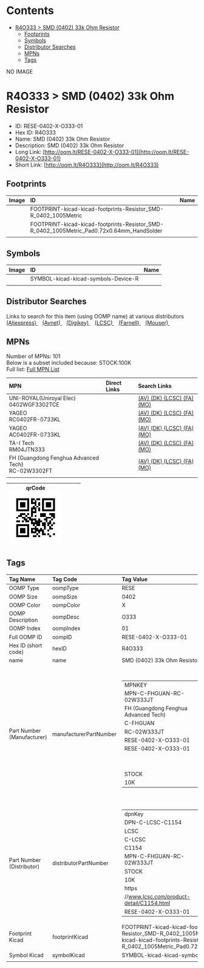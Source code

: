 



Contents
========

* [R4O333 > SMD (0402) 33k Ohm Resistor](#r4o333--smd-0402-33k-ohm-resistor)
	* [Footprints](#footprints)
	* [Symbols](#symbols)
	* [Distributor Searches](#distributor-searches)
	* [MPNs](#mpns)
	* [Tags](#tags)
  
NO IMAGE  
# R4O333 > SMD (0402) 33k Ohm Resistor

- ID: RESE-0402-X-O333-01
- Hex ID: R4O333
- Name: SMD (0402) 33k Ohm Resistor
- Description: SMD (0402) 33k Ohm Resistor
- Long Link: [http://oom.lt/RESE-0402-X-O333-01](http://oom.lt/RESE-0402-X-O333-01)
- Short Link: [http://oom.lt/R4O333](http://oom.lt/R4O333)

## Footprints
  

|Image|ID|Name|
| :--- | :--- | :--- |
||FOOTPRINT-kicad-kicad-footprints-Resistor_SMD-R_0402_1005Metric||
||FOOTPRINT-kicad-kicad-footprints-Resistor_SMD-R_0402_1005Metric_Pad0.72x0.64mm_HandSolder||
||||

## Symbols
  

|Image|ID|Name|
| :--- | :--- | :--- |
|![]()|SYMBOL-kicad-kicad-symbols-Device-R||
||||

## Distributor Searches
  
Links to search for this item (using OOMP name) at various distributors  
[(Aliexpress) ](https://www.aliexpress.com/wholesale?SearchText=1117SMD+0402+33k+Ohm+Resistor)&nbsp;&nbsp;&nbsp;[(Avnet) ](https://www.avnet.com/shop/us/search/SMD+0402+33k+Ohm+Resistor)&nbsp;&nbsp;&nbsp;[(Digikey) ](https://www.digikey.co.uk/en/products/result?s=SMD+0402+33k+Ohm+Resistor)&nbsp;&nbsp;&nbsp;[(LCSC) ](https://www.lcsc.com/search?q=SMD+0402+33k+Ohm+Resistor)&nbsp;&nbsp;&nbsp;[(Farnell) ](https://uk.farnell.com/search?st=SMD+0402+33k+Ohm+Resistor)&nbsp;&nbsp;&nbsp;[(Mouser) ](https://www.mouser.com/c/?q=SMD+0402+33k+Ohm+Resistor)&nbsp;&nbsp;&nbsp;
## MPNs
  
Number of MPNs: 101<br>Below is a subset included because: STOCK:100K <br>Full list: [Full MPN List](MPNLIST.md)  

|MPN|Direct Links|Search Links|
| :--- | :--- | :--- |
|UNI-ROYAL(Uniroyal Elec)<br>0402WGF3302TCE||[(AV) ](https://www.avnet.com/shop/us/search/0402WGF3302TCE)[(DK) ](https://www.digikey.co.uk/products/en?keywords=0402WGF3302TCE)[(LCSC) ](https://www.lcsc.com/search?q=0402WGF3302TCE)[(FA) ](https://uk.farnell.com/search?st=0402WGF3302TCE)[(MO) ](https://www.mouser.com/c/?q=0402WGF3302TCE)|
|YAGEO<br>RC0402FR-0733KL||[(AV) ](https://www.avnet.com/shop/us/search/RC0402FR-0733KL)[(DK) ](https://www.digikey.co.uk/products/en?keywords=RC0402FR-0733KL)[(LCSC) ](https://www.lcsc.com/search?q=RC0402FR-0733KL)[(FA) ](https://uk.farnell.com/search?st=RC0402FR-0733KL)[(MO) ](https://www.mouser.com/c/?q=RC0402FR-0733KL)|
|YAGEO<br>AC0402FR-0733KL||[(AV) ](https://www.avnet.com/shop/us/search/AC0402FR-0733KL)[(DK) ](https://www.digikey.co.uk/products/en?keywords=AC0402FR-0733KL)[(LCSC) ](https://www.lcsc.com/search?q=AC0402FR-0733KL)[(FA) ](https://uk.farnell.com/search?st=AC0402FR-0733KL)[(MO) ](https://www.mouser.com/c/?q=AC0402FR-0733KL)|
|TA-I Tech<br>RM04JTN333||[(AV) ](https://www.avnet.com/shop/us/search/RM04JTN333)[(DK) ](https://www.digikey.co.uk/products/en?keywords=RM04JTN333)[(LCSC) ](https://www.lcsc.com/search?q=RM04JTN333)[(FA) ](https://uk.farnell.com/search?st=RM04JTN333)[(MO) ](https://www.mouser.com/c/?q=RM04JTN333)|
|FH (Guangdong Fenghua Advanced Tech)<br>RC-02W3302FT||[(AV) ](https://www.avnet.com/shop/us/search/RC-02W3302FT)[(DK) ](https://www.digikey.co.uk/products/en?keywords=RC-02W3302FT)[(LCSC) ](https://www.lcsc.com/search?q=RC-02W3302FT)[(FA) ](https://uk.farnell.com/search?st=RC-02W3302FT)[(MO) ](https://www.mouser.com/c/?q=RC-02W3302FT)|
||||
  

|qrCode<br>[![](https://raw.githubusercontent.com/oomlout/oomlout_OOMP_parts_V2/main/RESE/0402/X/O333/01/qrCode_140.png)](https://github.com/oomlout/oomlout_OOMP_parts_V2/tree/main/RESE/0402/X/O333/01/qrCode.png)||||
| :---: | :---: | :---: | :---: |

## Tags
  

|Tag Name|Tag Code|Tag Value|
| :--- | :--- | :--- |
|OOMP Type|oompType|RESE|
|OOMP Size|oompSize|0402|
|OOMP Color|oompColor|X|
|OOMP Description|oompDesc|O333|
|OOMP Index|oompIndex|01|
|Full OOMP ID|oompID|RESE-0402-X-O333-01|
|Hex ID (short code)|hexID|R4O333|
|name|name|SMD (0402) 33k Ohm Resistor|
|Part Number (Manufacturer)|manufacturerPartNumber|<table><tr><td>MPNKEY</td></tr><tr><td> MPN-C-FHGUAN-RC-02W333JT</td><td> MANUFACTURER</td></tr><tr><td> FH (Guangdong Fenghua Advanced Tech)</td><td> MANUCODE</td></tr><tr><td> C-FHGUAN</td><td> MPN</td></tr><tr><td> RC-02W333JT</td><td> OOMPIDPARTIAL</td></tr><tr><td> RESE-0402-X-O333-01</td><td> OOMPID</td></tr><tr><td> RESE-0402-X-O333-01</td><td> LINK</td></tr><tr><td> </td><td> DESCRIPTION</td></tr><tr><td> </td><td> TAGS</td></tr><tr><td> STOCK</td></tr><tr><td>10K</td></tr></table></td><td> <table><tr><td>MPNKEY</td></tr><tr><td> MPN-C-UNIROY-0402WGJ0333TCE</td><td> MANUFACTURER</td></tr><tr><td> UNI-ROYAL(Uniroyal Elec)</td><td> MANUCODE</td></tr><tr><td> C-UNIROY</td><td> MPN</td></tr><tr><td> 0402WGJ0333TCE</td><td> OOMPIDPARTIAL</td></tr><tr><td> RESE-0402-X-O333-01</td><td> OOMPID</td></tr><tr><td> RESE-0402-X-O333-01</td><td> LINK</td></tr><tr><td> </td><td> DESCRIPTION</td></tr><tr><td> </td><td> TAGS</td></tr><tr><td> STOCK</td></tr><tr><td>10K</td></tr></table></td><td> <table><tr><td>MPNKEY</td></tr><tr><td> MPN-C-UNIROY-0402WGF1333TCE</td><td> MANUFACTURER</td></tr><tr><td> UNI-ROYAL(Uniroyal Elec)</td><td> MANUCODE</td></tr><tr><td> C-UNIROY</td><td> MPN</td></tr><tr><td> 0402WGF1333TCE</td><td> OOMPIDPARTIAL</td></tr><tr><td> RESE-0402-X-O333-01</td><td> OOMPID</td></tr><tr><td> RESE-0402-X-O333-01</td><td> LINK</td></tr><tr><td> </td><td> DESCRIPTION</td></tr><tr><td> </td><td> TAGS</td></tr><tr><td> STOCK</td></tr><tr><td>1K</td></tr></table></td><td> <table><tr><td>MPNKEY</td></tr><tr><td> MPN-C-UNIROY-0402WGF3302TCE</td><td> MANUFACTURER</td></tr><tr><td> UNI-ROYAL(Uniroyal Elec)</td><td> MANUCODE</td></tr><tr><td> C-UNIROY</td><td> MPN</td></tr><tr><td> 0402WGF3302TCE</td><td> OOMPIDPARTIAL</td></tr><tr><td> RESE-0402-X-O333-01</td><td> OOMPID</td></tr><tr><td> RESE-0402-X-O333-01</td><td> LINK</td></tr><tr><td> </td><td> DESCRIPTION</td></tr><tr><td> </td><td> TAGS</td></tr><tr><td> STOCK</td></tr><tr><td>100K</td></tr></table></td><td> <table><tr><td>MPNKEY</td></tr><tr><td> MPN-C-LIZELE-CR0402FF1333G</td><td> MANUFACTURER</td></tr><tr><td> LIZ Elec</td><td> MANUCODE</td></tr><tr><td> C-LIZELE</td><td> MPN</td></tr><tr><td> CR0402FF1333G</td><td> OOMPIDPARTIAL</td></tr><tr><td> RESE-0402-X-O333-01</td><td> OOMPID</td></tr><tr><td> RESE-0402-X-O333-01</td><td> LINK</td></tr><tr><td> </td><td> DESCRIPTION</td></tr><tr><td> </td><td> TAGS</td></tr><tr><td> </td></tr></table></td><td> <table><tr><td>MPNKEY</td></tr><tr><td> MPN-C-LIZELE-CR0402FF3302G</td><td> MANUFACTURER</td></tr><tr><td> LIZ Elec</td><td> MANUCODE</td></tr><tr><td> C-LIZELE</td><td> MPN</td></tr><tr><td> CR0402FF3302G</td><td> OOMPIDPARTIAL</td></tr><tr><td> RESE-0402-X-O333-01</td><td> OOMPID</td></tr><tr><td> RESE-0402-X-O333-01</td><td> LINK</td></tr><tr><td> </td><td> DESCRIPTION</td></tr><tr><td> </td><td> TAGS</td></tr><tr><td> STOCK</td></tr><tr><td>1K</td></tr></table></td><td> <table><tr><td>MPNKEY</td></tr><tr><td> MPN-C-LIZELE-CR0402JF0333G</td><td> MANUFACTURER</td></tr><tr><td> LIZ Elec</td><td> MANUCODE</td></tr><tr><td> C-LIZELE</td><td> MPN</td></tr><tr><td> CR0402JF0333G</td><td> OOMPIDPARTIAL</td></tr><tr><td> RESE-0402-X-O333-01</td><td> OOMPID</td></tr><tr><td> RESE-0402-X-O333-01</td><td> LINK</td></tr><tr><td> </td><td> DESCRIPTION</td></tr><tr><td> </td><td> TAGS</td></tr><tr><td> STOCK</td></tr><tr><td>1K</td></tr></table></td><td> <table><tr><td>MPNKEY</td></tr><tr><td> MPN-C-RALEC-RTT021333FTH</td><td> MANUFACTURER</td></tr><tr><td> RALEC</td><td> MANUCODE</td></tr><tr><td> C-RALEC</td><td> MPN</td></tr><tr><td> RTT021333FTH</td><td> OOMPIDPARTIAL</td></tr><tr><td> RESE-0402-X-O333-01</td><td> OOMPID</td></tr><tr><td> RESE-0402-X-O333-01</td><td> LINK</td></tr><tr><td> </td><td> DESCRIPTION</td></tr><tr><td> </td><td> TAGS</td></tr><tr><td> STOCK</td></tr><tr><td>1K</td></tr></table></td><td> <table><tr><td>MPNKEY</td></tr><tr><td> MPN-C-RALEC-RTT023302FTH</td><td> MANUFACTURER</td></tr><tr><td> RALEC</td><td> MANUCODE</td></tr><tr><td> C-RALEC</td><td> MPN</td></tr><tr><td> RTT023302FTH</td><td> OOMPIDPARTIAL</td></tr><tr><td> RESE-0402-X-O333-01</td><td> OOMPID</td></tr><tr><td> RESE-0402-X-O333-01</td><td> LINK</td></tr><tr><td> </td><td> DESCRIPTION</td></tr><tr><td> </td><td> TAGS</td></tr><tr><td> STOCK</td></tr><tr><td>10K</td></tr></table></td><td> <table><tr><td>MPNKEY</td></tr><tr><td> MPN-C-RALEC-RTT02333JTH</td><td> MANUFACTURER</td></tr><tr><td> RALEC</td><td> MANUCODE</td></tr><tr><td> C-RALEC</td><td> MPN</td></tr><tr><td> RTT02333JTH</td><td> OOMPIDPARTIAL</td></tr><tr><td> RESE-0402-X-O333-01</td><td> OOMPID</td></tr><tr><td> RESE-0402-X-O333-01</td><td> LINK</td></tr><tr><td> </td><td> DESCRIPTION</td></tr><tr><td> </td><td> TAGS</td></tr><tr><td> STOCK</td></tr><tr><td>10K</td></tr></table></td><td> <table><tr><td>MPNKEY</td></tr><tr><td> MPN-C-KOASPE-RK73B1ETTP333J</td><td> MANUFACTURER</td></tr><tr><td> KOA Speer Elec</td><td> MANUCODE</td></tr><tr><td> C-KOASPE</td><td> MPN</td></tr><tr><td> RK73B1ETTP333J</td><td> OOMPIDPARTIAL</td></tr><tr><td> RESE-0402-X-O333-01</td><td> OOMPID</td></tr><tr><td> RESE-0402-X-O333-01</td><td> LINK</td></tr><tr><td> </td><td> DESCRIPTION</td></tr><tr><td> </td><td> TAGS</td></tr><tr><td> </td></tr></table></td><td> <table><tr><td>MPNKEY</td></tr><tr><td> MPN-C-YAGEO-RC0402JR-0733KL</td><td> MANUFACTURER</td></tr><tr><td> YAGEO</td><td> MANUCODE</td></tr><tr><td> C-YAGEO</td><td> MPN</td></tr><tr><td> RC0402JR-0733KL</td><td> OOMPIDPARTIAL</td></tr><tr><td> RESE-0402-X-O333-01</td><td> OOMPID</td></tr><tr><td> RESE-0402-X-O333-01</td><td> LINK</td></tr><tr><td> </td><td> DESCRIPTION</td></tr><tr><td> </td><td> TAGS</td></tr><tr><td> STOCK</td></tr><tr><td>10K</td></tr></table></td><td> <table><tr><td>MPNKEY</td></tr><tr><td> MPN-C-YAGEO-RC0402FR-0733KL</td><td> MANUFACTURER</td></tr><tr><td> YAGEO</td><td> MANUCODE</td></tr><tr><td> C-YAGEO</td><td> MPN</td></tr><tr><td> RC0402FR-0733KL</td><td> OOMPIDPARTIAL</td></tr><tr><td> RESE-0402-X-O333-01</td><td> OOMPID</td></tr><tr><td> RESE-0402-X-O333-01</td><td> LINK</td></tr><tr><td> </td><td> DESCRIPTION</td></tr><tr><td> </td><td> TAGS</td></tr><tr><td> STOCK</td></tr><tr><td>100K</td></tr></table></td><td> <table><tr><td>MPNKEY</td></tr><tr><td> MPN-C-YAGEO-AC0402FR-0733KL</td><td> MANUFACTURER</td></tr><tr><td> YAGEO</td><td> MANUCODE</td></tr><tr><td> C-YAGEO</td><td> MPN</td></tr><tr><td> AC0402FR-0733KL</td><td> OOMPIDPARTIAL</td></tr><tr><td> RESE-0402-X-O333-01</td><td> OOMPID</td></tr><tr><td> RESE-0402-X-O333-01</td><td> LINK</td></tr><tr><td> </td><td> DESCRIPTION</td></tr><tr><td> </td><td> TAGS</td></tr><tr><td> STOCK</td></tr><tr><td>100K</td></tr></table></td><td> <table><tr><td>MPNKEY</td></tr><tr><td> MPN-C-FHGUAN-RC-02K3302FT</td><td> MANUFACTURER</td></tr><tr><td> FH (Guangdong Fenghua Advanced Tech)</td><td> MANUCODE</td></tr><tr><td> C-FHGUAN</td><td> MPN</td></tr><tr><td> RC-02K3302FT</td><td> OOMPIDPARTIAL</td></tr><tr><td> RESE-0402-X-O333-01</td><td> OOMPID</td></tr><tr><td> RESE-0402-X-O333-01</td><td> LINK</td></tr><tr><td> </td><td> DESCRIPTION</td></tr><tr><td> </td><td> TAGS</td></tr><tr><td> </td></tr></table></td><td> <table><tr><td>MPNKEY</td></tr><tr><td> MPN-C-YAGEO-AC0402JR-0733KL</td><td> MANUFACTURER</td></tr><tr><td> YAGEO</td><td> MANUCODE</td></tr><tr><td> C-YAGEO</td><td> MPN</td></tr><tr><td> AC0402JR-0733KL</td><td> OOMPIDPARTIAL</td></tr><tr><td> RESE-0402-X-O333-01</td><td> OOMPID</td></tr><tr><td> RESE-0402-X-O333-01</td><td> LINK</td></tr><tr><td> </td><td> DESCRIPTION</td></tr><tr><td> </td><td> TAGS</td></tr><tr><td> STOCK</td></tr><tr><td>1K</td></tr></table></td><td> <table><tr><td>MPNKEY</td></tr><tr><td> MPN-C-YAGEO-AC0402FR-07133KL</td><td> MANUFACTURER</td></tr><tr><td> YAGEO</td><td> MANUCODE</td></tr><tr><td> C-YAGEO</td><td> MPN</td></tr><tr><td> AC0402FR-07133KL</td><td> OOMPIDPARTIAL</td></tr><tr><td> RESE-0402-X-O333-01</td><td> OOMPID</td></tr><tr><td> RESE-0402-X-O333-01</td><td> LINK</td></tr><tr><td> </td><td> DESCRIPTION</td></tr><tr><td> </td><td> TAGS</td></tr><tr><td> </td></tr></table></td><td> <table><tr><td>MPNKEY</td></tr><tr><td> MPN-C-TAITEC-RM04FTN3302</td><td> MANUFACTURER</td></tr><tr><td> TA-I Tech</td><td> MANUCODE</td></tr><tr><td> C-TAITEC</td><td> MPN</td></tr><tr><td> RM04FTN3302</td><td> OOMPIDPARTIAL</td></tr><tr><td> RESE-0402-X-O333-01</td><td> OOMPID</td></tr><tr><td> RESE-0402-X-O333-01</td><td> LINK</td></tr><tr><td> </td><td> DESCRIPTION</td></tr><tr><td> </td><td> TAGS</td></tr><tr><td> STOCK</td></tr><tr><td>10K</td></tr></table></td><td> <table><tr><td>MPNKEY</td></tr><tr><td> MPN-C-RALEC-RTT021331FTH</td><td> MANUFACTURER</td></tr><tr><td> RALEC</td><td> MANUCODE</td></tr><tr><td> C-RALEC</td><td> MPN</td></tr><tr><td> RTT021331FTH</td><td> OOMPIDPARTIAL</td></tr><tr><td> RESE-0402-X-O333-01</td><td> OOMPID</td></tr><tr><td> RESE-0402-X-O333-01</td><td> LINK</td></tr><tr><td> </td><td> DESCRIPTION</td></tr><tr><td> </td><td> TAGS</td></tr><tr><td> STOCK</td></tr><tr><td>10K</td></tr></table></td><td> <table><tr><td>MPNKEY</td></tr><tr><td> MPN-C-KOASPE-RK73H1ETTP3302F</td><td> MANUFACTURER</td></tr><tr><td> KOA Speer Elec</td><td> MANUCODE</td></tr><tr><td> C-KOASPE</td><td> MPN</td></tr><tr><td> RK73H1ETTP3302F</td><td> OOMPIDPARTIAL</td></tr><tr><td> RESE-0402-X-O333-01</td><td> OOMPID</td></tr><tr><td> RESE-0402-X-O333-01</td><td> LINK</td></tr><tr><td> </td><td> DESCRIPTION</td></tr><tr><td> </td><td> TAGS</td></tr><tr><td> </td></tr></table></td><td> <table><tr><td>MPNKEY</td></tr><tr><td> MPN-C-TAITEC-RM04JTN333</td><td> MANUFACTURER</td></tr><tr><td> TA-I Tech</td><td> MANUCODE</td></tr><tr><td> C-TAITEC</td><td> MPN</td></tr><tr><td> RM04JTN333</td><td> OOMPIDPARTIAL</td></tr><tr><td> RESE-0402-X-O333-01</td><td> OOMPID</td></tr><tr><td> RESE-0402-X-O333-01</td><td> LINK</td></tr><tr><td> </td><td> DESCRIPTION</td></tr><tr><td> </td><td> TAGS</td></tr><tr><td> STOCK</td></tr><tr><td>100K</td></tr></table></td><td> <table><tr><td>MPNKEY</td></tr><tr><td> MPN-C-TAITEC-RM04FTN1333</td><td> MANUFACTURER</td></tr><tr><td> TA-I Tech</td><td> MANUCODE</td></tr><tr><td> C-TAITEC</td><td> MPN</td></tr><tr><td> RM04FTN1333</td><td> OOMPIDPARTIAL</td></tr><tr><td> RESE-0402-X-O333-01</td><td> OOMPID</td></tr><tr><td> RESE-0402-X-O333-01</td><td> LINK</td></tr><tr><td> </td><td> DESCRIPTION</td></tr><tr><td> </td><td> TAGS</td></tr><tr><td> </td></tr></table></td><td> <table><tr><td>MPNKEY</td></tr><tr><td> MPN-C-WALSIN-WR04X3302FTL</td><td> MANUFACTURER</td></tr><tr><td> Walsin Tech Corp</td><td> MANUCODE</td></tr><tr><td> C-WALSIN</td><td> MPN</td></tr><tr><td> WR04X3302FTL</td><td> OOMPIDPARTIAL</td></tr><tr><td> RESE-0402-X-O333-01</td><td> OOMPID</td></tr><tr><td> RESE-0402-X-O333-01</td><td> LINK</td></tr><tr><td> </td><td> DESCRIPTION</td></tr><tr><td> </td><td> TAGS</td></tr><tr><td> STOCK</td></tr><tr><td>1K</td></tr></table></td><td> <table><tr><td>MPNKEY</td></tr><tr><td> MPN-C-WALSIN-WR04X1333FTL</td><td> MANUFACTURER</td></tr><tr><td> Walsin Tech Corp</td><td> MANUCODE</td></tr><tr><td> C-WALSIN</td><td> MPN</td></tr><tr><td> WR04X1333FTL</td><td> OOMPIDPARTIAL</td></tr><tr><td> RESE-0402-X-O333-01</td><td> OOMPID</td></tr><tr><td> RESE-0402-X-O333-01</td><td> LINK</td></tr><tr><td> </td><td> DESCRIPTION</td></tr><tr><td> </td><td> TAGS</td></tr><tr><td> STOCK</td></tr><tr><td>1K</td></tr></table></td><td> <table><tr><td>MPNKEY</td></tr><tr><td> MPN-C-HKRHON-RCT0233KJLF</td><td> MANUFACTURER</td></tr><tr><td> HKR(Hong Kong Resistors)</td><td> MANUCODE</td></tr><tr><td> C-HKRHON</td><td> MPN</td></tr><tr><td> RCT0233KJLF</td><td> OOMPIDPARTIAL</td></tr><tr><td> RESE-0402-X-O333-01</td><td> OOMPID</td></tr><tr><td> RESE-0402-X-O333-01</td><td> LINK</td></tr><tr><td> </td><td> DESCRIPTION</td></tr><tr><td> </td><td> TAGS</td></tr><tr><td> STOCK</td></tr><tr><td>1K</td></tr></table></td><td> <table><tr><td>MPNKEY</td></tr><tr><td> MPN-C-EVEROH-QR0402F33K0Q10Z</td><td> MANUFACTURER</td></tr><tr><td> Ever Ohms Tech</td><td> MANUCODE</td></tr><tr><td> C-EVEROH</td><td> MPN</td></tr><tr><td> QR0402F33K0Q10Z</td><td> OOMPIDPARTIAL</td></tr><tr><td> RESE-0402-X-O333-01</td><td> OOMPID</td></tr><tr><td> RESE-0402-X-O333-01</td><td> LINK</td></tr><tr><td> </td><td> DESCRIPTION</td></tr><tr><td> </td><td> TAGS</td></tr><tr><td> STOCK</td></tr><tr><td>1K</td></tr></table></td><td> <table><tr><td>MPNKEY</td></tr><tr><td> MPN-C-TAITEC-RM04DTN1331</td><td> MANUFACTURER</td></tr><tr><td> TA-I Tech</td><td> MANUCODE</td></tr><tr><td> C-TAITEC</td><td> MPN</td></tr><tr><td> RM04DTN1331</td><td> OOMPIDPARTIAL</td></tr><tr><td> RESE-0402-X-O333-01</td><td> OOMPID</td></tr><tr><td> RESE-0402-X-O333-01</td><td> LINK</td></tr><tr><td> </td><td> DESCRIPTION</td></tr><tr><td> </td><td> TAGS</td></tr><tr><td> STOCK</td></tr><tr><td>1K</td></tr></table></td><td> <table><tr><td>MPNKEY</td></tr><tr><td> MPN-C-ROHMSE-MCR01MRTF3302</td><td> MANUFACTURER</td></tr><tr><td> ROHM Semicon</td><td> MANUCODE</td></tr><tr><td> C-ROHMSE</td><td> MPN</td></tr><tr><td> MCR01MRTF3302</td><td> OOMPIDPARTIAL</td></tr><tr><td> RESE-0402-X-O333-01</td><td> OOMPID</td></tr><tr><td> RESE-0402-X-O333-01</td><td> LINK</td></tr><tr><td> </td><td> DESCRIPTION</td></tr><tr><td> </td><td> TAGS</td></tr><tr><td> STOCK</td></tr><tr><td>10K</td></tr></table></td><td> <table><tr><td>MPNKEY</td></tr><tr><td> MPN-C-YAGEO-AC0402FR-071K33L</td><td> MANUFACTURER</td></tr><tr><td> YAGEO</td><td> MANUCODE</td></tr><tr><td> C-YAGEO</td><td> MPN</td></tr><tr><td> AC0402FR-071K33L</td><td> OOMPIDPARTIAL</td></tr><tr><td> RESE-0402-X-O333-01</td><td> OOMPID</td></tr><tr><td> RESE-0402-X-O333-01</td><td> LINK</td></tr><tr><td> </td><td> DESCRIPTION</td></tr><tr><td> </td><td> TAGS</td></tr><tr><td> STOCK</td></tr><tr><td>1K</td></tr></table></td><td> <table><tr><td>MPNKEY</td></tr><tr><td> MPN-C-UNIROY-NQ02WGJ0333TCE</td><td> MANUFACTURER</td></tr><tr><td> UNI-ROYAL(Uniroyal Elec)</td><td> MANUCODE</td></tr><tr><td> C-UNIROY</td><td> MPN</td></tr><tr><td> NQ02WGJ0333TCE</td><td> OOMPIDPARTIAL</td></tr><tr><td> RESE-0402-X-O333-01</td><td> OOMPID</td></tr><tr><td> RESE-0402-X-O333-01</td><td> LINK</td></tr><tr><td> </td><td> DESCRIPTION</td></tr><tr><td> </td><td> TAGS</td></tr><tr><td> </td></tr></table></td><td> <table><tr><td>MPNKEY</td></tr><tr><td> MPN-C-YAGEO-RC0402FR-071K33L</td><td> MANUFACTURER</td></tr><tr><td> YAGEO</td><td> MANUCODE</td></tr><tr><td> C-YAGEO</td><td> MPN</td></tr><tr><td> RC0402FR-071K33L</td><td> OOMPIDPARTIAL</td></tr><tr><td> RESE-0402-X-O333-01</td><td> OOMPID</td></tr><tr><td> RESE-0402-X-O333-01</td><td> LINK</td></tr><tr><td> </td><td> DESCRIPTION</td></tr><tr><td> </td><td> TAGS</td></tr><tr><td> STOCK</td></tr><tr><td>1K</td></tr></table></td><td> <table><tr><td>MPNKEY</td></tr><tr><td> MPN-C-PANASO-ERJ2GEJ333X</td><td> MANUFACTURER</td></tr><tr><td> PANASONIC</td><td> MANUCODE</td></tr><tr><td> C-PANASO</td><td> MPN</td></tr><tr><td> ERJ2GEJ333X</td><td> OOMPIDPARTIAL</td></tr><tr><td> RESE-0402-X-O333-01</td><td> OOMPID</td></tr><tr><td> RESE-0402-X-O333-01</td><td> LINK</td></tr><tr><td> </td><td> DESCRIPTION</td></tr><tr><td> </td><td> TAGS</td></tr><tr><td> STOCK</td></tr><tr><td>1K</td></tr></table></td><td> <table><tr><td>MPNKEY</td></tr><tr><td> MPN-C-PANASO-ERJ2RKF3302X</td><td> MANUFACTURER</td></tr><tr><td> PANASONIC</td><td> MANUCODE</td></tr><tr><td> C-PANASO</td><td> MPN</td></tr><tr><td> ERJ2RKF3302X</td><td> OOMPIDPARTIAL</td></tr><tr><td> RESE-0402-X-O333-01</td><td> OOMPID</td></tr><tr><td> RESE-0402-X-O333-01</td><td> LINK</td></tr><tr><td> </td><td> DESCRIPTION</td></tr><tr><td> </td><td> TAGS</td></tr><tr><td> STOCK</td></tr><tr><td>1K</td></tr></table></td><td> <table><tr><td>MPNKEY</td></tr><tr><td> MPN-C-VIKING-ARG02FTC3302</td><td> MANUFACTURER</td></tr><tr><td> Viking Tech</td><td> MANUCODE</td></tr><tr><td> C-VIKING</td><td> MPN</td></tr><tr><td> ARG02FTC3302</td><td> OOMPIDPARTIAL</td></tr><tr><td> RESE-0402-X-O333-01</td><td> OOMPID</td></tr><tr><td> RESE-0402-X-O333-01</td><td> LINK</td></tr><tr><td> </td><td> DESCRIPTION</td></tr><tr><td> </td><td> TAGS</td></tr><tr><td> STOCK</td></tr><tr><td>10K</td></tr></table></td><td> <table><tr><td>MPNKEY</td></tr><tr><td> MPN-C-FHGUAN-RC-02W1331FT</td><td> MANUFACTURER</td></tr><tr><td> FH (Guangdong Fenghua Advanced Tech)</td><td> MANUCODE</td></tr><tr><td> C-FHGUAN</td><td> MPN</td></tr><tr><td> RC-02W1331FT</td><td> OOMPIDPARTIAL</td></tr><tr><td> RESE-0402-X-O333-01</td><td> OOMPID</td></tr><tr><td> RESE-0402-X-O333-01</td><td> LINK</td></tr><tr><td> </td><td> DESCRIPTION</td></tr><tr><td> </td><td> TAGS</td></tr><tr><td> STOCK</td></tr><tr><td>1K</td></tr></table></td><td> <table><tr><td>MPNKEY</td></tr><tr><td> MPN-C-RALEC-RTT021331DTH</td><td> MANUFACTURER</td></tr><tr><td> RALEC</td><td> MANUCODE</td></tr><tr><td> C-RALEC</td><td> MPN</td></tr><tr><td> RTT021331DTH</td><td> OOMPIDPARTIAL</td></tr><tr><td> RESE-0402-X-O333-01</td><td> OOMPID</td></tr><tr><td> RESE-0402-X-O333-01</td><td> LINK</td></tr><tr><td> </td><td> DESCRIPTION</td></tr><tr><td> </td><td> TAGS</td></tr><tr><td> </td></tr></table></td><td> <table><tr><td>MPNKEY</td></tr><tr><td> MPN-C-ROHMSE-MCR01MZPF3302</td><td> MANUFACTURER</td></tr><tr><td> ROHM Semicon</td><td> MANUCODE</td></tr><tr><td> C-ROHMSE</td><td> MPN</td></tr><tr><td> MCR01MZPF3302</td><td> OOMPIDPARTIAL</td></tr><tr><td> RESE-0402-X-O333-01</td><td> OOMPID</td></tr><tr><td> RESE-0402-X-O333-01</td><td> LINK</td></tr><tr><td> </td><td> DESCRIPTION</td></tr><tr><td> </td><td> TAGS</td></tr><tr><td> </td></tr></table></td><td> <table><tr><td>MPNKEY</td></tr><tr><td> MPN-C-FHGUAN-RC-02W3302FT</td><td> MANUFACTURER</td></tr><tr><td> FH (Guangdong Fenghua Advanced Tech)</td><td> MANUCODE</td></tr><tr><td> C-FHGUAN</td><td> MPN</td></tr><tr><td> RC-02W3302FT</td><td> OOMPIDPARTIAL</td></tr><tr><td> RESE-0402-X-O333-01</td><td> OOMPID</td></tr><tr><td> RESE-0402-X-O333-01</td><td> LINK</td></tr><tr><td> </td><td> DESCRIPTION</td></tr><tr><td> </td><td> TAGS</td></tr><tr><td> STOCK</td></tr><tr><td>100K</td></tr></table></td><td> <table><tr><td>MPNKEY</td></tr><tr><td> MPN-C-KOASPE-RK73H1ETTP1333F</td><td> MANUFACTURER</td></tr><tr><td> KOA Speer Elec</td><td> MANUCODE</td></tr><tr><td> C-KOASPE</td><td> MPN</td></tr><tr><td> RK73H1ETTP1333F</td><td> OOMPIDPARTIAL</td></tr><tr><td> RESE-0402-X-O333-01</td><td> OOMPID</td></tr><tr><td> RESE-0402-X-O333-01</td><td> LINK</td></tr><tr><td> </td><td> DESCRIPTION</td></tr><tr><td> </td><td> TAGS</td></tr><tr><td> </td></tr></table></td><td> <table><tr><td>MPNKEY</td></tr><tr><td> MPN-C-FHGUAN-RC-02W1333FT</td><td> MANUFACTURER</td></tr><tr><td> FH (Guangdong Fenghua Advanced Tech)</td><td> MANUCODE</td></tr><tr><td> C-FHGUAN</td><td> MPN</td></tr><tr><td> RC-02W1333FT</td><td> OOMPIDPARTIAL</td></tr><tr><td> RESE-0402-X-O333-01</td><td> OOMPID</td></tr><tr><td> RESE-0402-X-O333-01</td><td> LINK</td></tr><tr><td> </td><td> DESCRIPTION</td></tr><tr><td> </td><td> TAGS</td></tr><tr><td> STOCK</td></tr><tr><td>10K</td></tr></table></td><td> <table><tr><td>MPNKEY</td></tr><tr><td> MPN-C-KAMAYA-RMC10K333FTH</td><td> MANUFACTURER</td></tr><tr><td> KAMAYA</td><td> MANUCODE</td></tr><tr><td> C-KAMAYA</td><td> MPN</td></tr><tr><td> RMC10K333FTH</td><td> OOMPIDPARTIAL</td></tr><tr><td> RESE-0402-X-O333-01</td><td> OOMPID</td></tr><tr><td> RESE-0402-X-O333-01</td><td> LINK</td></tr><tr><td> </td><td> DESCRIPTION</td></tr><tr><td> </td><td> TAGS</td></tr><tr><td> </td></tr></table></td><td> <table><tr><td>MPNKEY</td></tr><tr><td> MPN-C-KAMAYA-RMC10-333JTH</td><td> MANUFACTURER</td></tr><tr><td> KAMAYA</td><td> MANUCODE</td></tr><tr><td> C-KAMAYA</td><td> MPN</td></tr><tr><td> RMC10-333JTH</td><td> OOMPIDPARTIAL</td></tr><tr><td> RESE-0402-X-O333-01</td><td> OOMPID</td></tr><tr><td> RESE-0402-X-O333-01</td><td> LINK</td></tr><tr><td> </td><td> DESCRIPTION</td></tr><tr><td> </td><td> TAGS</td></tr><tr><td> STOCK</td></tr><tr><td>1K</td></tr></table></td><td> <table><tr><td>MPNKEY</td></tr><tr><td> MPN-C-TYOHM-RMC040233K1%N</td><td> MANUFACTURER</td></tr><tr><td> TyoHM</td><td> MANUCODE</td></tr><tr><td> C-TYOHM</td><td> MPN</td></tr><tr><td> RMC040233K1%N</td><td> OOMPIDPARTIAL</td></tr><tr><td> RESE-0402-X-O333-01</td><td> OOMPID</td></tr><tr><td> RESE-0402-X-O333-01</td><td> LINK</td></tr><tr><td> </td><td> DESCRIPTION</td></tr><tr><td> </td><td> TAGS</td></tr><tr><td> STOCK</td></tr><tr><td>1K</td></tr></table></td><td> <table><tr><td>MPNKEY</td></tr><tr><td> MPN-C-TYOHM-RMC040233K5%N</td><td> MANUFACTURER</td></tr><tr><td> TyoHM</td><td> MANUCODE</td></tr><tr><td> C-TYOHM</td><td> MPN</td></tr><tr><td> RMC040233K5%N</td><td> OOMPIDPARTIAL</td></tr><tr><td> RESE-0402-X-O333-01</td><td> OOMPID</td></tr><tr><td> RESE-0402-X-O333-01</td><td> LINK</td></tr><tr><td> </td><td> DESCRIPTION</td></tr><tr><td> </td><td> TAGS</td></tr><tr><td> STOCK</td></tr><tr><td>1K</td></tr></table></td><td> <table><tr><td>MPNKEY</td></tr><tr><td> MPN-C-YAGEO-RC0402FR-07133KL</td><td> MANUFACTURER</td></tr><tr><td> YAGEO</td><td> MANUCODE</td></tr><tr><td> C-YAGEO</td><td> MPN</td></tr><tr><td> RC0402FR-07133KL</td><td> OOMPIDPARTIAL</td></tr><tr><td> RESE-0402-X-O333-01</td><td> OOMPID</td></tr><tr><td> RESE-0402-X-O333-01</td><td> LINK</td></tr><tr><td> </td><td> DESCRIPTION</td></tr><tr><td> </td><td> TAGS</td></tr><tr><td> STOCK</td></tr><tr><td>1K</td></tr></table></td><td> <table><tr><td>MPNKEY</td></tr><tr><td> MPN-C-RESIST-AECR0402F33K0K9</td><td> MANUFACTURER</td></tr><tr><td> Resistor.Today</td><td> MANUCODE</td></tr><tr><td> C-RESIST</td><td> MPN</td></tr><tr><td> AECR0402F33K0K9</td><td> OOMPIDPARTIAL</td></tr><tr><td> RESE-0402-X-O333-01</td><td> OOMPID</td></tr><tr><td> RESE-0402-X-O333-01</td><td> LINK</td></tr><tr><td> </td><td> DESCRIPTION</td></tr><tr><td> </td><td> TAGS</td></tr><tr><td> STOCK</td></tr><tr><td>10K</td></tr></table></td><td> <table><tr><td>MPNKEY</td></tr><tr><td> MPN-C-WALSIN-WR04X1331FTL</td><td> MANUFACTURER</td></tr><tr><td> Walsin Tech Corp</td><td> MANUCODE</td></tr><tr><td> C-WALSIN</td><td> MPN</td></tr><tr><td> WR04X1331FTL</td><td> OOMPIDPARTIAL</td></tr><tr><td> RESE-0402-X-O333-01</td><td> OOMPID</td></tr><tr><td> RESE-0402-X-O333-01</td><td> LINK</td></tr><tr><td> </td><td> DESCRIPTION</td></tr><tr><td> </td><td> TAGS</td></tr><tr><td> STOCK</td></tr><tr><td>1K</td></tr></table></td><td> <table><tr><td>MPNKEY</td></tr><tr><td> MPN-C-RESIST-HPCR0402F33K0K9</td><td> MANUFACTURER</td></tr><tr><td> Resistor.Today</td><td> MANUCODE</td></tr><tr><td> C-RESIST</td><td> MPN</td></tr><tr><td> HPCR0402F33K0K9</td><td> OOMPIDPARTIAL</td></tr><tr><td> RESE-0402-X-O333-01</td><td> OOMPID</td></tr><tr><td> RESE-0402-X-O333-01</td><td> LINK</td></tr><tr><td> </td><td> DESCRIPTION</td></tr><tr><td> </td><td> TAGS</td></tr><tr><td> STOCK</td></tr><tr><td>1K</td></tr></table></td><td> <table><tr><td>MPNKEY</td></tr><tr><td> MPN-C-WALSIN-WR04X333JTL</td><td> MANUFACTURER</td></tr><tr><td> Walsin Tech Corp</td><td> MANUCODE</td></tr><tr><td> C-WALSIN</td><td> MPN</td></tr><tr><td> WR04X333JTL</td><td> OOMPIDPARTIAL</td></tr><tr><td> RESE-0402-X-O333-01</td><td> OOMPID</td></tr><tr><td> RESE-0402-X-O333-01</td><td> LINK</td></tr><tr><td> </td><td> DESCRIPTION</td></tr><tr><td> </td><td> TAGS</td></tr><tr><td> </td></tr></table></td><td> <table><tr><td>MPNKEY</td></tr><tr><td> MPN-C-PANASO-ERJ2RKF1331X</td><td> MANUFACTURER</td></tr><tr><td> PANASONIC</td><td> MANUCODE</td></tr><tr><td> C-PANASO</td><td> MPN</td></tr><tr><td> ERJ2RKF1331X</td><td> OOMPIDPARTIAL</td></tr><tr><td> RESE-0402-X-O333-01</td><td> OOMPID</td></tr><tr><td> RESE-0402-X-O333-01</td><td> LINK</td></tr><tr><td> </td><td> DESCRIPTION</td></tr><tr><td> </td><td> TAGS</td></tr><tr><td> STOCK</td></tr><tr><td>1K</td></tr></table></td><td> <table><tr><td>MPNKEY</td></tr><tr><td> MPN-C-PANASO-ERJ2RHD333X</td><td> MANUFACTURER</td></tr><tr><td> PANASONIC</td><td> MANUCODE</td></tr><tr><td> C-PANASO</td><td> MPN</td></tr><tr><td> ERJ2RHD333X</td><td> OOMPIDPARTIAL</td></tr><tr><td> RESE-0402-X-O333-01</td><td> OOMPID</td></tr><tr><td> RESE-0402-X-O333-01</td><td> LINK</td></tr><tr><td> </td><td> DESCRIPTION</td></tr><tr><td> </td><td> TAGS</td></tr><tr><td> STOCK</td></tr><tr><td>1K</td></tr></table></td><td> <table><tr><td>MPNKEY</td></tr><tr><td> MPN-C-UNIROY-0402WGF1331TCE</td><td> MANUFACTURER</td></tr><tr><td> UNI-ROYAL(Uniroyal Elec)</td><td> MANUCODE</td></tr><tr><td> C-UNIROY</td><td> MPN</td></tr><tr><td> 0402WGF1331TCE</td><td> OOMPIDPARTIAL</td></tr><tr><td> RESE-0402-X-O333-01</td><td> OOMPID</td></tr><tr><td> RESE-0402-X-O333-01</td><td> LINK</td></tr><tr><td> </td><td> DESCRIPTION</td></tr><tr><td> </td><td> TAGS</td></tr><tr><td> </td></tr></table></td><td> <table><tr><td>MPNKEY</td></tr><tr><td> MPN-C-UNIROY-0402WGD3302TCE</td><td> MANUFACTURER</td></tr><tr><td> UNI-ROYAL(Uniroyal Elec)</td><td> MANUCODE</td></tr><tr><td> C-UNIROY</td><td> MPN</td></tr><tr><td> 0402WGD3302TCE</td><td> OOMPIDPARTIAL</td></tr><tr><td> RESE-0402-X-O333-01</td><td> OOMPID</td></tr><tr><td> RESE-0402-X-O333-01</td><td> LINK</td></tr><tr><td> </td><td> DESCRIPTION</td></tr><tr><td> </td><td> TAGS</td></tr><tr><td> STOCK</td></tr><tr><td>1K</td></tr></table></td><td> <table><tr><td>MPNKEY</td></tr><tr><td> MPN-C-PANASO-ERJPA2J333X</td><td> MANUFACTURER</td></tr><tr><td> PANASONIC</td><td> MANUCODE</td></tr><tr><td> C-PANASO</td><td> MPN</td></tr><tr><td> ERJPA2J333X</td><td> OOMPIDPARTIAL</td></tr><tr><td> RESE-0402-X-O333-01</td><td> OOMPID</td></tr><tr><td> RESE-0402-X-O333-01</td><td> LINK</td></tr><tr><td> </td><td> DESCRIPTION</td></tr><tr><td> </td><td> TAGS</td></tr><tr><td> STOCK</td></tr><tr><td>1K</td></tr></table></td><td> <table><tr><td>MPNKEY</td></tr><tr><td> MPN-C-PANASO-ERJPA2F3302X</td><td> MANUFACTURER</td></tr><tr><td> PANASONIC</td><td> MANUCODE</td></tr><tr><td> C-PANASO</td><td> MPN</td></tr><tr><td> ERJPA2F3302X</td><td> OOMPIDPARTIAL</td></tr><tr><td> RESE-0402-X-O333-01</td><td> OOMPID</td></tr><tr><td> RESE-0402-X-O333-01</td><td> LINK</td></tr><tr><td> </td><td> DESCRIPTION</td></tr><tr><td> </td><td> TAGS</td></tr><tr><td> STOCK</td></tr><tr><td>1K</td></tr></table></td><td> <table><tr><td>MPNKEY</td></tr><tr><td> MPN-C-WALSIN-SR04X333JTL</td><td> MANUFACTURER</td></tr><tr><td> Walsin Tech Corp</td><td> MANUCODE</td></tr><tr><td> C-WALSIN</td><td> MPN</td></tr><tr><td> SR04X333JTL</td><td> OOMPIDPARTIAL</td></tr><tr><td> RESE-0402-X-O333-01</td><td> OOMPID</td></tr><tr><td> RESE-0402-X-O333-01</td><td> LINK</td></tr><tr><td> </td><td> DESCRIPTION</td></tr><tr><td> </td><td> TAGS</td></tr><tr><td> STOCK</td></tr><tr><td>1K</td></tr></table></td><td> <table><tr><td>MPNKEY</td></tr><tr><td> MPN-C-PANASO-ERA2AEB333X</td><td> MANUFACTURER</td></tr><tr><td> PANASONIC</td><td> MANUCODE</td></tr><tr><td> C-PANASO</td><td> MPN</td></tr><tr><td> ERA2AEB333X</td><td> OOMPIDPARTIAL</td></tr><tr><td> RESE-0402-X-O333-01</td><td> OOMPID</td></tr><tr><td> RESE-0402-X-O333-01</td><td> LINK</td></tr><tr><td> </td><td> DESCRIPTION</td></tr><tr><td> </td><td> TAGS</td></tr><tr><td> STOCK</td></tr><tr><td>1K</td></tr></table></td><td> <table><tr><td>MPNKEY</td></tr><tr><td> MPN-C-ROHMSE-SFR01MZPJ333</td><td> MANUFACTURER</td></tr><tr><td> ROHM Semicon</td><td> MANUCODE</td></tr><tr><td> C-ROHMSE</td><td> MPN</td></tr><tr><td> SFR01MZPJ333</td><td> OOMPIDPARTIAL</td></tr><tr><td> RESE-0402-X-O333-01</td><td> OOMPID</td></tr><tr><td> RESE-0402-X-O333-01</td><td> LINK</td></tr><tr><td> </td><td> DESCRIPTION</td></tr><tr><td> </td><td> TAGS</td></tr><tr><td> </td></tr></table></td><td> <table><tr><td>MPNKEY</td></tr><tr><td> MPN-C-VISHAY-CRCW040233K0FKED</td><td> MANUFACTURER</td></tr><tr><td> Vishay Intertech</td><td> MANUCODE</td></tr><tr><td> C-VISHAY</td><td> MPN</td></tr><tr><td> CRCW040233K0FKED</td><td> OOMPIDPARTIAL</td></tr><tr><td> RESE-0402-X-O333-01</td><td> OOMPID</td></tr><tr><td> RESE-0402-X-O333-01</td><td> LINK</td></tr><tr><td> </td><td> DESCRIPTION</td></tr><tr><td> </td><td> TAGS</td></tr><tr><td> </td></tr></table></td><td> <table><tr><td>MPNKEY</td></tr><tr><td> MPN-C-VISHAY-CRCW040233K0JNED</td><td> MANUFACTURER</td></tr><tr><td> Vishay Intertech</td><td> MANUCODE</td></tr><tr><td> C-VISHAY</td><td> MPN</td></tr><tr><td> CRCW040233K0JNED</td><td> OOMPIDPARTIAL</td></tr><tr><td> RESE-0402-X-O333-01</td><td> OOMPID</td></tr><tr><td> RESE-0402-X-O333-01</td><td> LINK</td></tr><tr><td> </td><td> DESCRIPTION</td></tr><tr><td> </td><td> TAGS</td></tr><tr><td> </td></tr></table></td><td> <table><tr><td>MPNKEY</td></tr><tr><td> MPN-C-PANASO-ERJU2RD3302X</td><td> MANUFACTURER</td></tr><tr><td> PANASONIC</td><td> MANUCODE</td></tr><tr><td> C-PANASO</td><td> MPN</td></tr><tr><td> ERJU2RD3302X</td><td> OOMPIDPARTIAL</td></tr><tr><td> RESE-0402-X-O333-01</td><td> OOMPID</td></tr><tr><td> RESE-0402-X-O333-01</td><td> LINK</td></tr><tr><td> </td><td> DESCRIPTION</td></tr><tr><td> </td><td> TAGS</td></tr><tr><td> </td></tr></table></td><td> <table><tr><td>MPNKEY</td></tr><tr><td> MPN-C-EVEROH-CR0402F33K0Q10Z</td><td> MANUFACTURER</td></tr><tr><td> Ever Ohms Tech</td><td> MANUCODE</td></tr><tr><td> C-EVEROH</td><td> MPN</td></tr><tr><td> CR0402F33K0Q10Z</td><td> OOMPIDPARTIAL</td></tr><tr><td> RESE-0402-X-O333-01</td><td> OOMPID</td></tr><tr><td> RESE-0402-X-O333-01</td><td> LINK</td></tr><tr><td> </td><td> DESCRIPTION</td></tr><tr><td> </td><td> TAGS</td></tr><tr><td> STOCK</td></tr><tr><td>1K</td></tr></table></td><td> <table><tr><td>MPNKEY</td></tr><tr><td> MPN-C-UNIROY-CQ02WGJ0333TCE</td><td> MANUFACTURER</td></tr><tr><td> UNI-ROYAL(Uniroyal Elec)</td><td> MANUCODE</td></tr><tr><td> C-UNIROY</td><td> MPN</td></tr><tr><td> CQ02WGJ0333TCE</td><td> OOMPIDPARTIAL</td></tr><tr><td> RESE-0402-X-O333-01</td><td> OOMPID</td></tr><tr><td> RESE-0402-X-O333-01</td><td> LINK</td></tr><tr><td> </td><td> DESCRIPTION</td></tr><tr><td> </td><td> TAGS</td></tr><tr><td> </td></tr></table></td><td> <table><tr><td>MPNKEY</td></tr><tr><td> MPN-C-SUSUMU-RG1005P-333-D-T10</td><td> MANUFACTURER</td></tr><tr><td> SUSUMU</td><td> MANUCODE</td></tr><tr><td> C-SUSUMU</td><td> MPN</td></tr><tr><td> RG1005P-333-D-T10</td><td> OOMPIDPARTIAL</td></tr><tr><td> RESE-0402-X-O333-01</td><td> OOMPID</td></tr><tr><td> RESE-0402-X-O333-01</td><td> LINK</td></tr><tr><td> </td><td> DESCRIPTION</td></tr><tr><td> </td><td> TAGS</td></tr><tr><td> </td></tr></table></td><td> <table><tr><td>MPNKEY</td></tr><tr><td> MPN-C-VISHAY-TNPW04021K33BHED</td><td> MANUFACTURER</td></tr><tr><td> Vishay Intertech</td><td> MANUCODE</td></tr><tr><td> C-VISHAY</td><td> MPN</td></tr><tr><td> TNPW04021K33BHED</td><td> OOMPIDPARTIAL</td></tr><tr><td> RESE-0402-X-O333-01</td><td> OOMPID</td></tr><tr><td> RESE-0402-X-O333-01</td><td> LINK</td></tr><tr><td> </td><td> DESCRIPTION</td></tr><tr><td> </td><td> TAGS</td></tr><tr><td> </td></tr></table></td><td> <table><tr><td>MPNKEY</td></tr><tr><td> MPN-C-VISHAY-TNPW04021K33BYED</td><td> MANUFACTURER</td></tr><tr><td> Vishay Intertech</td><td> MANUCODE</td></tr><tr><td> C-VISHAY</td><td> MPN</td></tr><tr><td> TNPW04021K33BYED</td><td> OOMPIDPARTIAL</td></tr><tr><td> RESE-0402-X-O333-01</td><td> OOMPID</td></tr><tr><td> RESE-0402-X-O333-01</td><td> LINK</td></tr><tr><td> </td><td> DESCRIPTION</td></tr><tr><td> </td><td> TAGS</td></tr><tr><td> </td></tr></table></td><td> <table><tr><td>MPNKEY</td></tr><tr><td> MPN-C-VISHAY-TNPW04021K33BETD</td><td> MANUFACTURER</td></tr><tr><td> Vishay Intertech</td><td> MANUCODE</td></tr><tr><td> C-VISHAY</td><td> MPN</td></tr><tr><td> TNPW04021K33BETD</td><td> OOMPIDPARTIAL</td></tr><tr><td> RESE-0402-X-O333-01</td><td> OOMPID</td></tr><tr><td> RESE-0402-X-O333-01</td><td> LINK</td></tr><tr><td> </td><td> DESCRIPTION</td></tr><tr><td> </td><td> TAGS</td></tr><tr><td> </td></tr></table></td><td> <table><tr><td>MPNKEY</td></tr><tr><td> MPN-C-SUSUMU-RG1005P-333-W-T5</td><td> MANUFACTURER</td></tr><tr><td> SUSUMU</td><td> MANUCODE</td></tr><tr><td> C-SUSUMU</td><td> MPN</td></tr><tr><td> RG1005P-333-W-T5</td><td> OOMPIDPARTIAL</td></tr><tr><td> RESE-0402-X-O333-01</td><td> OOMPID</td></tr><tr><td> RESE-0402-X-O333-01</td><td> LINK</td></tr><tr><td> </td><td> DESCRIPTION</td></tr><tr><td> </td><td> TAGS</td></tr><tr><td> </td></tr></table></td><td> <table><tr><td>MPNKEY</td></tr><tr><td> MPN-C-SUSUMU-RG1005P-1331-W-T5</td><td> MANUFACTURER</td></tr><tr><td> SUSUMU</td><td> MANUCODE</td></tr><tr><td> C-SUSUMU</td><td> MPN</td></tr><tr><td> RG1005P-1331-W-T5</td><td> OOMPIDPARTIAL</td></tr><tr><td> RESE-0402-X-O333-01</td><td> OOMPID</td></tr><tr><td> RESE-0402-X-O333-01</td><td> LINK</td></tr><tr><td> </td><td> DESCRIPTION</td></tr><tr><td> </td><td> TAGS</td></tr><tr><td> </td></tr></table></td><td> <table><tr><td>MPNKEY</td></tr><tr><td> MPN-C-VISHAY-TNPW040233K0BETD</td><td> MANUFACTURER</td></tr><tr><td> Vishay Intertech</td><td> MANUCODE</td></tr><tr><td> C-VISHAY</td><td> MPN</td></tr><tr><td> TNPW040233K0BETD</td><td> OOMPIDPARTIAL</td></tr><tr><td> RESE-0402-X-O333-01</td><td> OOMPID</td></tr><tr><td> RESE-0402-X-O333-01</td><td> LINK</td></tr><tr><td> </td><td> DESCRIPTION</td></tr><tr><td> </td><td> TAGS</td></tr><tr><td> </td></tr></table></td><td> <table><tr><td>MPNKEY</td></tr><tr><td> MPN-C-TECONN-CRGCQ0402J33K</td><td> MANUFACTURER</td></tr><tr><td> TE Connectivity</td><td> MANUCODE</td></tr><tr><td> C-TECONN</td><td> MPN</td></tr><tr><td> CRGCQ0402J33K</td><td> OOMPIDPARTIAL</td></tr><tr><td> RESE-0402-X-O333-01</td><td> OOMPID</td></tr><tr><td> RESE-0402-X-O333-01</td><td> LINK</td></tr><tr><td> </td><td> DESCRIPTION</td></tr><tr><td> </td><td> TAGS</td></tr><tr><td> </td></tr></table></td><td> <table><tr><td>MPNKEY</td></tr><tr><td> MPN-C-TECONN-CRGCQ0402F33K</td><td> MANUFACTURER</td></tr><tr><td> TE Connectivity</td><td> MANUCODE</td></tr><tr><td> C-TECONN</td><td> MPN</td></tr><tr><td> CRGCQ0402F33K</td><td> OOMPIDPARTIAL</td></tr><tr><td> RESE-0402-X-O333-01</td><td> OOMPID</td></tr><tr><td> RESE-0402-X-O333-01</td><td> LINK</td></tr><tr><td> </td><td> DESCRIPTION</td></tr><tr><td> </td><td> TAGS</td></tr><tr><td> </td></tr></table></td><td> <table><tr><td>MPNKEY</td></tr><tr><td> MPN-C-SUSUMU-RR0510P-333-D</td><td> MANUFACTURER</td></tr><tr><td> SUSUMU</td><td> MANUCODE</td></tr><tr><td> C-SUSUMU</td><td> MPN</td></tr><tr><td> RR0510P-333-D</td><td> OOMPIDPARTIAL</td></tr><tr><td> RESE-0402-X-O333-01</td><td> OOMPID</td></tr><tr><td> RESE-0402-X-O333-01</td><td> LINK</td></tr><tr><td> </td><td> DESCRIPTION</td></tr><tr><td> </td><td> TAGS</td></tr><tr><td> </td></tr></table></td><td> <table><tr><td>MPNKEY</td></tr><tr><td> MPN-C-PANASO-ERA-2AED333X</td><td> MANUFACTURER</td></tr><tr><td> PANASONIC</td><td> MANUCODE</td></tr><tr><td> C-PANASO</td><td> MPN</td></tr><tr><td> ERA-2AED333X</td><td> OOMPIDPARTIAL</td></tr><tr><td> RESE-0402-X-O333-01</td><td> OOMPID</td></tr><tr><td> RESE-0402-X-O333-01</td><td> LINK</td></tr><tr><td> </td><td> DESCRIPTION</td></tr><tr><td> </td><td> TAGS</td></tr><tr><td> </td></tr></table></td><td> <table><tr><td>MPNKEY</td></tr><tr><td> MPN-C-SUSUMU-RG1005P-333-B-T5</td><td> MANUFACTURER</td></tr><tr><td> SUSUMU</td><td> MANUCODE</td></tr><tr><td> C-SUSUMU</td><td> MPN</td></tr><tr><td> RG1005P-333-B-T5</td><td> OOMPIDPARTIAL</td></tr><tr><td> RESE-0402-X-O333-01</td><td> OOMPID</td></tr><tr><td> RESE-0402-X-O333-01</td><td> LINK</td></tr><tr><td> </td><td> DESCRIPTION</td></tr><tr><td> </td><td> TAGS</td></tr><tr><td> </td></tr></table></td><td> <table><tr><td>MPNKEY</td></tr><tr><td> MPN-C-TECONN-RP73PF1E133KBTD</td><td> MANUFACTURER</td></tr><tr><td> TE Connectivity</td><td> MANUCODE</td></tr><tr><td> C-TECONN</td><td> MPN</td></tr><tr><td> RP73PF1E133KBTD</td><td> OOMPIDPARTIAL</td></tr><tr><td> RESE-0402-X-O333-01</td><td> OOMPID</td></tr><tr><td> RESE-0402-X-O333-01</td><td> LINK</td></tr><tr><td> </td><td> DESCRIPTION</td></tr><tr><td> </td><td> TAGS</td></tr><tr><td> </td></tr></table></td><td> <table><tr><td>MPNKEY</td></tr><tr><td> MPN-C-VISHAY-CRCW04021K33FKED</td><td> MANUFACTURER</td></tr><tr><td> Vishay Intertech</td><td> MANUCODE</td></tr><tr><td> C-VISHAY</td><td> MPN</td></tr><tr><td> CRCW04021K33FKED</td><td> OOMPIDPARTIAL</td></tr><tr><td> RESE-0402-X-O333-01</td><td> OOMPID</td></tr><tr><td> RESE-0402-X-O333-01</td><td> LINK</td></tr><tr><td> </td><td> DESCRIPTION</td></tr><tr><td> </td><td> TAGS</td></tr><tr><td> </td></tr></table></td><td> <table><tr><td>MPNKEY</td></tr><tr><td> MPN-C-VISHAY-CRCW040233K0FKEDC</td><td> MANUFACTURER</td></tr><tr><td> Vishay Intertech</td><td> MANUCODE</td></tr><tr><td> C-VISHAY</td><td> MPN</td></tr><tr><td> CRCW040233K0FKEDC</td><td> OOMPIDPARTIAL</td></tr><tr><td> RESE-0402-X-O333-01</td><td> OOMPID</td></tr><tr><td> RESE-0402-X-O333-01</td><td> LINK</td></tr><tr><td> </td><td> DESCRIPTION</td></tr><tr><td> </td><td> TAGS</td></tr><tr><td> </td></tr></table></td><td> <table><tr><td>MPNKEY</td></tr><tr><td> MPN-C-PANASO-ERJ-2RKF1333X</td><td> MANUFACTURER</td></tr><tr><td> PANASONIC</td><td> MANUCODE</td></tr><tr><td> C-PANASO</td><td> MPN</td></tr><tr><td> ERJ-2RKF1333X</td><td> OOMPIDPARTIAL</td></tr><tr><td> RESE-0402-X-O333-01</td><td> OOMPID</td></tr><tr><td> RESE-0402-X-O333-01</td><td> LINK</td></tr><tr><td> </td><td> DESCRIPTION</td></tr><tr><td> </td><td> TAGS</td></tr><tr><td> </td></tr></table></td><td> <table><tr><td>MPNKEY</td></tr><tr><td> MPN-C-TECONN-CPF0402B33KE1</td><td> MANUFACTURER</td></tr><tr><td> TE Connectivity</td><td> MANUCODE</td></tr><tr><td> C-TECONN</td><td> MPN</td></tr><tr><td> CPF0402B33KE1</td><td> OOMPIDPARTIAL</td></tr><tr><td> RESE-0402-X-O333-01</td><td> OOMPID</td></tr><tr><td> RESE-0402-X-O333-01</td><td> LINK</td></tr><tr><td> </td><td> DESCRIPTION</td></tr><tr><td> </td><td> TAGS</td></tr><tr><td> </td></tr></table></td><td> <table><tr><td>MPNKEY</td></tr><tr><td> MPN-C-TECONN-RP73PF1E1K33BTD</td><td> MANUFACTURER</td></tr><tr><td> TE Connectivity</td><td> MANUCODE</td></tr><tr><td> C-TECONN</td><td> MPN</td></tr><tr><td> RP73PF1E1K33BTD</td><td> OOMPIDPARTIAL</td></tr><tr><td> RESE-0402-X-O333-01</td><td> OOMPID</td></tr><tr><td> RESE-0402-X-O333-01</td><td> LINK</td></tr><tr><td> </td><td> DESCRIPTION</td></tr><tr><td> </td><td> TAGS</td></tr><tr><td> </td></tr></table></td><td> <table><tr><td>MPNKEY</td></tr><tr><td> MPN-C-TECONN-CPF0402B1K33E1</td><td> MANUFACTURER</td></tr><tr><td> TE Connectivity</td><td> MANUCODE</td></tr><tr><td> C-TECONN</td><td> MPN</td></tr><tr><td> CPF0402B1K33E1</td><td> OOMPIDPARTIAL</td></tr><tr><td> RESE-0402-X-O333-01</td><td> OOMPID</td></tr><tr><td> RESE-0402-X-O333-01</td><td> LINK</td></tr><tr><td> </td><td> DESCRIPTION</td></tr><tr><td> </td><td> TAGS</td></tr><tr><td> </td></tr></table></td><td> <table><tr><td>MPNKEY</td></tr><tr><td> MPN-C-PANASO-ERA-2ARC333X</td><td> MANUFACTURER</td></tr><tr><td> PANASONIC</td><td> MANUCODE</td></tr><tr><td> C-PANASO</td><td> MPN</td></tr><tr><td> ERA-2ARC333X</td><td> OOMPIDPARTIAL</td></tr><tr><td> RESE-0402-X-O333-01</td><td> OOMPID</td></tr><tr><td> RESE-0402-X-O333-01</td><td> LINK</td></tr><tr><td> </td><td> DESCRIPTION</td></tr><tr><td> </td><td> TAGS</td></tr><tr><td> </td></tr></table></td><td> <table><tr><td>MPNKEY</td></tr><tr><td> MPN-C-PANASO-ERA-2ARB333X</td><td> MANUFACTURER</td></tr><tr><td> PANASONIC</td><td> MANUCODE</td></tr><tr><td> C-PANASO</td><td> MPN</td></tr><tr><td> ERA-2ARB333X</td><td> OOMPIDPARTIAL</td></tr><tr><td> RESE-0402-X-O333-01</td><td> OOMPID</td></tr><tr><td> RESE-0402-X-O333-01</td><td> LINK</td></tr><tr><td> </td><td> DESCRIPTION</td></tr><tr><td> </td><td> TAGS</td></tr><tr><td> </td></tr></table></td><td> <table><tr><td>MPNKEY</td></tr><tr><td> MPN-C-PANASO-ERA-2APB333X</td><td> MANUFACTURER</td></tr><tr><td> PANASONIC</td><td> MANUCODE</td></tr><tr><td> C-PANASO</td><td> MPN</td></tr><tr><td> ERA-2APB333X</td><td> OOMPIDPARTIAL</td></tr><tr><td> RESE-0402-X-O333-01</td><td> OOMPID</td></tr><tr><td> RESE-0402-X-O333-01</td><td> LINK</td></tr><tr><td> </td><td> DESCRIPTION</td></tr><tr><td> </td><td> TAGS</td></tr><tr><td> </td></tr></table></td><td> <table><tr><td>MPNKEY</td></tr><tr><td> MPN-C-TECONN-CRG0402J33K</td><td> MANUFACTURER</td></tr><tr><td> TE Connectivity</td><td> MANUCODE</td></tr><tr><td> C-TECONN</td><td> MPN</td></tr><tr><td> CRG0402J33K</td><td> OOMPIDPARTIAL</td></tr><tr><td> RESE-0402-X-O333-01</td><td> OOMPID</td></tr><tr><td> RESE-0402-X-O333-01</td><td> LINK</td></tr><tr><td> </td><td> DESCRIPTION</td></tr><tr><td> </td><td> TAGS</td></tr><tr><td> </td></tr></table></td><td> <table><tr><td>MPNKEY</td></tr><tr><td> MPN-C-YAGEO-AA0402FR-071K33L</td><td> MANUFACTURER</td></tr><tr><td> YAGEO</td><td> MANUCODE</td></tr><tr><td> C-YAGEO</td><td> MPN</td></tr><tr><td> AA0402FR-071K33L</td><td> OOMPIDPARTIAL</td></tr><tr><td> RESE-0402-X-O333-01</td><td> OOMPID</td></tr><tr><td> RESE-0402-X-O333-01</td><td> LINK</td></tr><tr><td> </td><td> DESCRIPTION</td></tr><tr><td> </td><td> TAGS</td></tr><tr><td> </td></tr></table></td><td> <table><tr><td>MPNKEY</td></tr><tr><td> MPN-C-YAGEO-AA0402FR-07133KL</td><td> MANUFACTURER</td></tr><tr><td> YAGEO</td><td> MANUCODE</td></tr><tr><td> C-YAGEO</td><td> MPN</td></tr><tr><td> AA0402FR-07133KL</td><td> OOMPIDPARTIAL</td></tr><tr><td> RESE-0402-X-O333-01</td><td> OOMPID</td></tr><tr><td> RESE-0402-X-O333-01</td><td> LINK</td></tr><tr><td> </td><td> DESCRIPTION</td></tr><tr><td> </td><td> TAGS</td></tr><tr><td> </td></tr></table></td><td> <table><tr><td>MPNKEY</td></tr><tr><td> MPN-C-YAGEO-AA0402FR-0733KL</td><td> MANUFACTURER</td></tr><tr><td> YAGEO</td><td> MANUCODE</td></tr><tr><td> C-YAGEO</td><td> MPN</td></tr><tr><td> AA0402FR-0733KL</td><td> OOMPIDPARTIAL</td></tr><tr><td> RESE-0402-X-O333-01</td><td> OOMPID</td></tr><tr><td> RESE-0402-X-O333-01</td><td> LINK</td></tr><tr><td> </td><td> DESCRIPTION</td></tr><tr><td> </td><td> TAGS</td></tr><tr><td> </td></tr></table></td><td> <table><tr><td>MPNKEY</td></tr><tr><td> MPN-C-TECONN-CRG0402F33K</td><td> MANUFACTURER</td></tr><tr><td> TE Connectivity</td><td> MANUCODE</td></tr><tr><td> C-TECONN</td><td> MPN</td></tr><tr><td> CRG0402F33K</td><td> OOMPIDPARTIAL</td></tr><tr><td> RESE-0402-X-O333-01</td><td> OOMPID</td></tr><tr><td> RESE-0402-X-O333-01</td><td> LINK</td></tr><tr><td> </td><td> DESCRIPTION</td></tr><tr><td> </td><td> TAGS</td></tr><tr><td> </td></tr></table></td><td> <table><tr><td>MPNKEY</td></tr><tr><td> MPN-C-YAGEO-AF0402FR-071K33L</td><td> MANUFACTURER</td></tr><tr><td> YAGEO</td><td> MANUCODE</td></tr><tr><td> C-YAGEO</td><td> MPN</td></tr><tr><td> AF0402FR-071K33L</td><td> OOMPIDPARTIAL</td></tr><tr><td> RESE-0402-X-O333-01</td><td> OOMPID</td></tr><tr><td> RESE-0402-X-O333-01</td><td> LINK</td></tr><tr><td> </td><td> DESCRIPTION</td></tr><tr><td> </td><td> TAGS</td></tr><tr><td> </td></tr></table></td><td> <table><tr><td>MPNKEY</td></tr><tr><td> MPN-C-YAGEO-AF0402FR-07133KL</td><td> MANUFACTURER</td></tr><tr><td> YAGEO</td><td> MANUCODE</td></tr><tr><td> C-YAGEO</td><td> MPN</td></tr><tr><td> AF0402FR-07133KL</td><td> OOMPIDPARTIAL</td></tr><tr><td> RESE-0402-X-O333-01</td><td> OOMPID</td></tr><tr><td> RESE-0402-X-O333-01</td><td> LINK</td></tr><tr><td> </td><td> DESCRIPTION</td></tr><tr><td> </td><td> TAGS</td></tr><tr><td> </td></tr></table></td><td> <table><tr><td>MPNKEY</td></tr><tr><td> MPN-C-YAGEO-AA0402JR-0733KL</td><td> MANUFACTURER</td></tr><tr><td> YAGEO</td><td> MANUCODE</td></tr><tr><td> C-YAGEO</td><td> MPN</td></tr><tr><td> AA0402JR-0733KL</td><td> OOMPIDPARTIAL</td></tr><tr><td> RESE-0402-X-O333-01</td><td> OOMPID</td></tr><tr><td> RESE-0402-X-O333-01</td><td> LINK</td></tr><tr><td> </td><td> DESCRIPTION</td></tr><tr><td> </td><td> TAGS</td></tr><tr><td> </td></tr></table></td><td> <table><tr><td>MPNKEY</td></tr><tr><td> MPN-C-SUSUMU-RR0510P-1331-D</td><td> MANUFACTURER</td></tr><tr><td> SUSUMU</td><td> MANUCODE</td></tr><tr><td> C-SUSUMU</td><td> MPN</td></tr><tr><td> RR0510P-1331-D</td><td> OOMPIDPARTIAL</td></tr><tr><td> RESE-0402-X-O333-01</td><td> OOMPID</td></tr><tr><td> RESE-0402-X-O333-01</td><td> LINK</td></tr><tr><td> </td><td> DESCRIPTION</td></tr><tr><td> </td><td> TAGS</td></tr><tr><td> </td></tr></table></td><td> <table><tr><td>MPNKEY</td></tr><tr><td> MPN-C-VISHAY-RCS040233K0FKED</td><td> MANUFACTURER</td></tr><tr><td> Vishay Intertech</td><td> MANUCODE</td></tr><tr><td> C-VISHAY</td><td> MPN</td></tr><tr><td> RCS040233K0FKED</td><td> OOMPIDPARTIAL</td></tr><tr><td> RESE-0402-X-O333-01</td><td> OOMPID</td></tr><tr><td> RESE-0402-X-O333-01</td><td> LINK</td></tr><tr><td> </td><td> DESCRIPTION</td></tr><tr><td> </td><td> TAGS</td></tr><tr><td> </td></tr></table></td><td> <table><tr><td>MPNKEY</td></tr><tr><td> MPN-C-ROHMSE-SFR01MZPF3302</td><td> MANUFACTURER</td></tr><tr><td> ROHM Semicon</td><td> MANUCODE</td></tr><tr><td> C-ROHMSE</td><td> MPN</td></tr><tr><td> SFR01MZPF3302</td><td> OOMPIDPARTIAL</td></tr><tr><td> RESE-0402-X-O333-01</td><td> OOMPID</td></tr><tr><td> RESE-0402-X-O333-01</td><td> LINK</td></tr><tr><td> </td><td> DESCRIPTION</td></tr><tr><td> </td><td> TAGS</td></tr><tr><td> </td></tr></table></td><td> <table><tr><td>MPNKEY</td></tr><tr><td> MPN-C-YAGEO-RT0402DRD071K33L</td><td> MANUFACTURER</td></tr><tr><td> YAGEO</td><td> MANUCODE</td></tr><tr><td> C-YAGEO</td><td> MPN</td></tr><tr><td> RT0402DRD071K33L</td><td> OOMPIDPARTIAL</td></tr><tr><td> RESE-0402-X-O333-01</td><td> OOMPID</td></tr><tr><td> RESE-0402-X-O333-01</td><td> LINK</td></tr><tr><td> </td><td> DESCRIPTION</td></tr><tr><td> </td><td> TAGS</td></tr><tr><td> </td></tr></table></td><td> <table><tr><td>MPNKEY</td></tr><tr><td> MPN-C-PANASO-ERJ-U02D3302X</td><td> MANUFACTURER</td></tr><tr><td> PANASONIC</td><td> MANUCODE</td></tr><tr><td> C-PANASO</td><td> MPN</td></tr><tr><td> ERJ-U02D3302X</td><td> OOMPIDPARTIAL</td></tr><tr><td> RESE-0402-X-O333-01</td><td> OOMPID</td></tr><tr><td> RESE-0402-X-O333-01</td><td> LINK</td></tr><tr><td> </td><td> DESCRIPTION</td></tr><tr><td> </td><td> TAGS</td></tr><tr><td> </td></tr></table></td><td> <table><tr><td>MPNKEY</td></tr><tr><td> MPN-C-PANASO-ERJ-U02D1331X</td><td> MANUFACTURER</td></tr><tr><td> PANASONIC</td><td> MANUCODE</td></tr><tr><td> C-PANASO</td><td> MPN</td></tr><tr><td> ERJ-U02D1331X</td><td> OOMPIDPARTIAL</td></tr><tr><td> RESE-0402-X-O333-01</td><td> OOMPID</td></tr><tr><td> RESE-0402-X-O333-01</td><td> LINK</td></tr><tr><td> </td><td> DESCRIPTION</td></tr><tr><td> </td><td> TAGS</td></tr><tr><td> </td></tr></table></td><td> <table><tr><td>MPNKEY</td></tr><tr><td> MPN-C-YAGEO-AT0402DRE071K33L</td><td> MANUFACTURER</td></tr><tr><td> YAGEO</td><td> MANUCODE</td></tr><tr><td> C-YAGEO</td><td> MPN</td></tr><tr><td> AT0402DRE071K33L</td><td> OOMPIDPARTIAL</td></tr><tr><td> RESE-0402-X-O333-01</td><td> OOMPID</td></tr><tr><td> RESE-0402-X-O333-01</td><td> LINK</td></tr><tr><td> </td><td> DESCRIPTION</td></tr><tr><td> </td><td> TAGS</td></tr><tr><td> </td></tr></table></td><td> <table><tr><td>MPNKEY</td></tr><tr><td> MPN-C-RALEC-RTT023302BTH</td><td> MANUFACTURER</td></tr><tr><td> RALEC</td><td> MANUCODE</td></tr><tr><td> C-RALEC</td><td> MPN</td></tr><tr><td> RTT023302BTH</td><td> OOMPIDPARTIAL</td></tr><tr><td> RESE-0402-X-O333-01</td><td> OOMPID</td></tr><tr><td> RESE-0402-X-O333-01</td><td> LINK</td></tr><tr><td> </td><td> DESCRIPTION</td></tr><tr><td> </td><td> TAGS</td></tr><tr><td> </td></tr></table>|
|Part Number (Distributor)|distributorPartNumber|<table><tr><td>dpnKey</td></tr><tr><td> DPN-C-LCSC-C1154</td><td> DISTRIBUTOR</td></tr><tr><td> LCSC</td><td> DISTRCODE</td></tr><tr><td> C-LCSC</td><td> DPN</td></tr><tr><td> C1154</td><td> MPN</td></tr><tr><td> MPN-C-FHGUAN-RC-02W333JT</td><td> TAGS</td></tr><tr><td> STOCK</td></tr><tr><td>10K</td><td> LINK</td></tr><tr><td> https</td></tr><tr><td>//www.lcsc.com/product-detail/C1154.html</td><td> OOMPID</td></tr><tr><td> RESE-0402-X-O333-01</td></tr></table></td><td> <table><tr><td>dpnKey</td></tr><tr><td> DPN-C-LCSC-C25555</td><td> DISTRIBUTOR</td></tr><tr><td> LCSC</td><td> DISTRCODE</td></tr><tr><td> C-LCSC</td><td> DPN</td></tr><tr><td> C25555</td><td> MPN</td></tr><tr><td> MPN-C-UNIROY-0402WGJ0333TCE</td><td> TAGS</td></tr><tr><td> STOCK</td></tr><tr><td>10K</td><td> LINK</td></tr><tr><td> https</td></tr><tr><td>//www.lcsc.com/product-detail/C25555.html</td><td> OOMPID</td></tr><tr><td> RESE-0402-X-O333-01</td></tr></table></td><td> <table><tr><td>dpnKey</td></tr><tr><td> DPN-C-LCSC-C25753</td><td> DISTRIBUTOR</td></tr><tr><td> LCSC</td><td> DISTRCODE</td></tr><tr><td> C-LCSC</td><td> DPN</td></tr><tr><td> C25753</td><td> MPN</td></tr><tr><td> MPN-C-UNIROY-0402WGF1333TCE</td><td> TAGS</td></tr><tr><td> STOCK</td></tr><tr><td>1K</td><td> LINK</td></tr><tr><td> https</td></tr><tr><td>//www.lcsc.com/product-detail/C25753.html</td><td> OOMPID</td></tr><tr><td> RESE-0402-X-O333-01</td></tr></table></td><td> <table><tr><td>dpnKey</td></tr><tr><td> DPN-C-LCSC-C25779</td><td> DISTRIBUTOR</td></tr><tr><td> LCSC</td><td> DISTRCODE</td></tr><tr><td> C-LCSC</td><td> DPN</td></tr><tr><td> C25779</td><td> MPN</td></tr><tr><td> MPN-C-UNIROY-0402WGF3302TCE</td><td> TAGS</td></tr><tr><td> STOCK</td></tr><tr><td>100K</td><td> LINK</td></tr><tr><td> https</td></tr><tr><td>//www.lcsc.com/product-detail/C25779.html</td><td> OOMPID</td></tr><tr><td> RESE-0402-X-O333-01</td></tr></table></td><td> <table><tr><td>dpnKey</td></tr><tr><td> DPN-C-LCSC-C100238</td><td> DISTRIBUTOR</td></tr><tr><td> LCSC</td><td> DISTRCODE</td></tr><tr><td> C-LCSC</td><td> DPN</td></tr><tr><td> C100238</td><td> MPN</td></tr><tr><td> MPN-C-LIZELE-CR0402FF1333G</td><td> TAGS</td></tr><tr><td> </td><td> LINK</td></tr><tr><td> https</td></tr><tr><td>//www.lcsc.com/product-detail/C100238.html</td><td> OOMPID</td></tr><tr><td> RESE-0402-X-O333-01</td></tr></table></td><td> <table><tr><td>dpnKey</td></tr><tr><td> DPN-C-LCSC-C100377</td><td> DISTRIBUTOR</td></tr><tr><td> LCSC</td><td> DISTRCODE</td></tr><tr><td> C-LCSC</td><td> DPN</td></tr><tr><td> C100377</td><td> MPN</td></tr><tr><td> MPN-C-LIZELE-CR0402FF3302G</td><td> TAGS</td></tr><tr><td> STOCK</td></tr><tr><td>1K</td><td> LINK</td></tr><tr><td> https</td></tr><tr><td>//www.lcsc.com/product-detail/C100377.html</td><td> OOMPID</td></tr><tr><td> RESE-0402-X-O333-01</td></tr></table></td><td> <table><tr><td>dpnKey</td></tr><tr><td> DPN-C-LCSC-C100641</td><td> DISTRIBUTOR</td></tr><tr><td> LCSC</td><td> DISTRCODE</td></tr><tr><td> C-LCSC</td><td> DPN</td></tr><tr><td> C100641</td><td> MPN</td></tr><tr><td> MPN-C-LIZELE-CR0402JF0333G</td><td> TAGS</td></tr><tr><td> STOCK</td></tr><tr><td>1K</td><td> LINK</td></tr><tr><td> https</td></tr><tr><td>//www.lcsc.com/product-detail/C100641.html</td><td> OOMPID</td></tr><tr><td> RESE-0402-X-O333-01</td></tr></table></td><td> <table><tr><td>dpnKey</td></tr><tr><td> DPN-C-LCSC-C102801</td><td> DISTRIBUTOR</td></tr><tr><td> LCSC</td><td> DISTRCODE</td></tr><tr><td> C-LCSC</td><td> DPN</td></tr><tr><td> C102801</td><td> MPN</td></tr><tr><td> MPN-C-RALEC-RTT021333FTH</td><td> TAGS</td></tr><tr><td> STOCK</td></tr><tr><td>1K</td><td> LINK</td></tr><tr><td> https</td></tr><tr><td>//www.lcsc.com/product-detail/C102801.html</td><td> OOMPID</td></tr><tr><td> RESE-0402-X-O333-01</td></tr></table></td><td> <table><tr><td>dpnKey</td></tr><tr><td> DPN-C-LCSC-C102976</td><td> DISTRIBUTOR</td></tr><tr><td> LCSC</td><td> DISTRCODE</td></tr><tr><td> C-LCSC</td><td> DPN</td></tr><tr><td> C102976</td><td> MPN</td></tr><tr><td> MPN-C-RALEC-RTT023302FTH</td><td> TAGS</td></tr><tr><td> STOCK</td></tr><tr><td>10K</td><td> LINK</td></tr><tr><td> https</td></tr><tr><td>//www.lcsc.com/product-detail/C102976.html</td><td> OOMPID</td></tr><tr><td> RESE-0402-X-O333-01</td></tr></table></td><td> <table><tr><td>dpnKey</td></tr><tr><td> DPN-C-LCSC-C102984</td><td> DISTRIBUTOR</td></tr><tr><td> LCSC</td><td> DISTRCODE</td></tr><tr><td> C-LCSC</td><td> DPN</td></tr><tr><td> C102984</td><td> MPN</td></tr><tr><td> MPN-C-RALEC-RTT02333JTH</td><td> TAGS</td></tr><tr><td> STOCK</td></tr><tr><td>10K</td><td> LINK</td></tr><tr><td> https</td></tr><tr><td>//www.lcsc.com/product-detail/C102984.html</td><td> OOMPID</td></tr><tr><td> RESE-0402-X-O333-01</td></tr></table></td><td> <table><tr><td>dpnKey</td></tr><tr><td> DPN-C-LCSC-C131566</td><td> DISTRIBUTOR</td></tr><tr><td> LCSC</td><td> DISTRCODE</td></tr><tr><td> C-LCSC</td><td> DPN</td></tr><tr><td> C131566</td><td> MPN</td></tr><tr><td> MPN-C-KOASPE-RK73B1ETTP333J</td><td> TAGS</td></tr><tr><td> </td><td> LINK</td></tr><tr><td> https</td></tr><tr><td>//www.lcsc.com/product-detail/C131566.html</td><td> OOMPID</td></tr><tr><td> RESE-0402-X-O333-01</td></tr></table></td><td> <table><tr><td>dpnKey</td></tr><tr><td> DPN-C-LCSC-C137881</td><td> DISTRIBUTOR</td></tr><tr><td> LCSC</td><td> DISTRCODE</td></tr><tr><td> C-LCSC</td><td> DPN</td></tr><tr><td> C137881</td><td> MPN</td></tr><tr><td> MPN-C-YAGEO-RC0402JR-0733KL</td><td> TAGS</td></tr><tr><td> STOCK</td></tr><tr><td>10K</td><td> LINK</td></tr><tr><td> https</td></tr><tr><td>//www.lcsc.com/product-detail/C137881.html</td><td> OOMPID</td></tr><tr><td> RESE-0402-X-O333-01</td></tr></table></td><td> <table><tr><td>dpnKey</td></tr><tr><td> DPN-C-LCSC-C138003</td><td> DISTRIBUTOR</td></tr><tr><td> LCSC</td><td> DISTRCODE</td></tr><tr><td> C-LCSC</td><td> DPN</td></tr><tr><td> C138003</td><td> MPN</td></tr><tr><td> MPN-C-YAGEO-RC0402FR-0733KL</td><td> TAGS</td></tr><tr><td> STOCK</td></tr><tr><td>100K</td><td> LINK</td></tr><tr><td> https</td></tr><tr><td>//www.lcsc.com/product-detail/C138003.html</td><td> OOMPID</td></tr><tr><td> RESE-0402-X-O333-01</td></tr></table></td><td> <table><tr><td>dpnKey</td></tr><tr><td> DPN-C-LCSC-C138291</td><td> DISTRIBUTOR</td></tr><tr><td> LCSC</td><td> DISTRCODE</td></tr><tr><td> C-LCSC</td><td> DPN</td></tr><tr><td> C138291</td><td> MPN</td></tr><tr><td> MPN-C-YAGEO-AC0402FR-0733KL</td><td> TAGS</td></tr><tr><td> STOCK</td></tr><tr><td>100K</td><td> LINK</td></tr><tr><td> https</td></tr><tr><td>//www.lcsc.com/product-detail/C138291.html</td><td> OOMPID</td></tr><tr><td> RESE-0402-X-O333-01</td></tr></table></td><td> <table><tr><td>dpnKey</td></tr><tr><td> DPN-C-LCSC-C140163</td><td> DISTRIBUTOR</td></tr><tr><td> LCSC</td><td> DISTRCODE</td></tr><tr><td> C-LCSC</td><td> DPN</td></tr><tr><td> C140163</td><td> MPN</td></tr><tr><td> MPN-C-FHGUAN-RC-02K3302FT</td><td> TAGS</td></tr><tr><td> </td><td> LINK</td></tr><tr><td> https</td></tr><tr><td>//www.lcsc.com/product-detail/C140163.html</td><td> OOMPID</td></tr><tr><td> RESE-0402-X-O333-01</td></tr></table></td><td> <table><tr><td>dpnKey</td></tr><tr><td> DPN-C-LCSC-C144714</td><td> DISTRIBUTOR</td></tr><tr><td> LCSC</td><td> DISTRCODE</td></tr><tr><td> C-LCSC</td><td> DPN</td></tr><tr><td> C144714</td><td> MPN</td></tr><tr><td> MPN-C-YAGEO-AC0402JR-0733KL</td><td> TAGS</td></tr><tr><td> STOCK</td></tr><tr><td>1K</td><td> LINK</td></tr><tr><td> https</td></tr><tr><td>//www.lcsc.com/product-detail/C144714.html</td><td> OOMPID</td></tr><tr><td> RESE-0402-X-O333-01</td></tr></table></td><td> <table><tr><td>dpnKey</td></tr><tr><td> DPN-C-LCSC-C144797</td><td> DISTRIBUTOR</td></tr><tr><td> LCSC</td><td> DISTRCODE</td></tr><tr><td> C-LCSC</td><td> DPN</td></tr><tr><td> C144797</td><td> MPN</td></tr><tr><td> MPN-C-YAGEO-AC0402FR-07133KL</td><td> TAGS</td></tr><tr><td> </td><td> LINK</td></tr><tr><td> https</td></tr><tr><td>//www.lcsc.com/product-detail/C144797.html</td><td> OOMPID</td></tr><tr><td> RESE-0402-X-O333-01</td></tr></table></td><td> <table><tr><td>dpnKey</td></tr><tr><td> DPN-C-LCSC-C147824</td><td> DISTRIBUTOR</td></tr><tr><td> LCSC</td><td> DISTRCODE</td></tr><tr><td> C-LCSC</td><td> DPN</td></tr><tr><td> C147824</td><td> MPN</td></tr><tr><td> MPN-C-TAITEC-RM04FTN3302</td><td> TAGS</td></tr><tr><td> STOCK</td></tr><tr><td>10K</td><td> LINK</td></tr><tr><td> https</td></tr><tr><td>//www.lcsc.com/product-detail/C147824.html</td><td> OOMPID</td></tr><tr><td> RESE-0402-X-O333-01</td></tr></table></td><td> <table><tr><td>dpnKey</td></tr><tr><td> DPN-C-LCSC-C159127</td><td> DISTRIBUTOR</td></tr><tr><td> LCSC</td><td> DISTRCODE</td></tr><tr><td> C-LCSC</td><td> DPN</td></tr><tr><td> C159127</td><td> MPN</td></tr><tr><td> MPN-C-RALEC-RTT021331FTH</td><td> TAGS</td></tr><tr><td> STOCK</td></tr><tr><td>10K</td><td> LINK</td></tr><tr><td> https</td></tr><tr><td>//www.lcsc.com/product-detail/C159127.html</td><td> OOMPID</td></tr><tr><td> RESE-0402-X-O333-01</td></tr></table></td><td> <table><tr><td>dpnKey</td></tr><tr><td> DPN-C-LCSC-C159972</td><td> DISTRIBUTOR</td></tr><tr><td> LCSC</td><td> DISTRCODE</td></tr><tr><td> C-LCSC</td><td> DPN</td></tr><tr><td> C159972</td><td> MPN</td></tr><tr><td> MPN-C-KOASPE-RK73H1ETTP3302F</td><td> TAGS</td></tr><tr><td> </td><td> LINK</td></tr><tr><td> https</td></tr><tr><td>//www.lcsc.com/product-detail/C159972.html</td><td> OOMPID</td></tr><tr><td> RESE-0402-X-O333-01</td></tr></table></td><td> <table><tr><td>dpnKey</td></tr><tr><td> DPN-C-LCSC-C162863</td><td> DISTRIBUTOR</td></tr><tr><td> LCSC</td><td> DISTRCODE</td></tr><tr><td> C-LCSC</td><td> DPN</td></tr><tr><td> C162863</td><td> MPN</td></tr><tr><td> MPN-C-TAITEC-RM04JTN333</td><td> TAGS</td></tr><tr><td> STOCK</td></tr><tr><td>100K</td><td> LINK</td></tr><tr><td> https</td></tr><tr><td>//www.lcsc.com/product-detail/C162863.html</td><td> OOMPID</td></tr><tr><td> RESE-0402-X-O333-01</td></tr></table></td><td> <table><tr><td>dpnKey</td></tr><tr><td> DPN-C-LCSC-C162940</td><td> DISTRIBUTOR</td></tr><tr><td> LCSC</td><td> DISTRCODE</td></tr><tr><td> C-LCSC</td><td> DPN</td></tr><tr><td> C162940</td><td> MPN</td></tr><tr><td> MPN-C-TAITEC-RM04FTN1333</td><td> TAGS</td></tr><tr><td> </td><td> LINK</td></tr><tr><td> https</td></tr><tr><td>//www.lcsc.com/product-detail/C162940.html</td><td> OOMPID</td></tr><tr><td> RESE-0402-X-O333-01</td></tr></table></td><td> <table><tr><td>dpnKey</td></tr><tr><td> DPN-C-LCSC-C163824</td><td> DISTRIBUTOR</td></tr><tr><td> LCSC</td><td> DISTRCODE</td></tr><tr><td> C-LCSC</td><td> DPN</td></tr><tr><td> C163824</td><td> MPN</td></tr><tr><td> MPN-C-WALSIN-WR04X3302FTL</td><td> TAGS</td></tr><tr><td> STOCK</td></tr><tr><td>1K</td><td> LINK</td></tr><tr><td> https</td></tr><tr><td>//www.lcsc.com/product-detail/C163824.html</td><td> OOMPID</td></tr><tr><td> RESE-0402-X-O333-01</td></tr></table></td><td> <table><tr><td>dpnKey</td></tr><tr><td> DPN-C-LCSC-C170223</td><td> DISTRIBUTOR</td></tr><tr><td> LCSC</td><td> DISTRCODE</td></tr><tr><td> C-LCSC</td><td> DPN</td></tr><tr><td> C170223</td><td> MPN</td></tr><tr><td> MPN-C-WALSIN-WR04X1333FTL</td><td> TAGS</td></tr><tr><td> STOCK</td></tr><tr><td>1K</td><td> LINK</td></tr><tr><td> https</td></tr><tr><td>//www.lcsc.com/product-detail/C170223.html</td><td> OOMPID</td></tr><tr><td> RESE-0402-X-O333-01</td></tr></table></td><td> <table><tr><td>dpnKey</td></tr><tr><td> DPN-C-LCSC-C174259</td><td> DISTRIBUTOR</td></tr><tr><td> LCSC</td><td> DISTRCODE</td></tr><tr><td> C-LCSC</td><td> DPN</td></tr><tr><td> C174259</td><td> MPN</td></tr><tr><td> MPN-C-HKRHON-RCT0233KJLF</td><td> TAGS</td></tr><tr><td> STOCK</td></tr><tr><td>1K</td><td> LINK</td></tr><tr><td> https</td></tr><tr><td>//www.lcsc.com/product-detail/C174259.html</td><td> OOMPID</td></tr><tr><td> RESE-0402-X-O333-01</td></tr></table></td><td> <table><tr><td>dpnKey</td></tr><tr><td> DPN-C-LCSC-C176104</td><td> DISTRIBUTOR</td></tr><tr><td> LCSC</td><td> DISTRCODE</td></tr><tr><td> C-LCSC</td><td> DPN</td></tr><tr><td> C176104</td><td> MPN</td></tr><tr><td> MPN-C-EVEROH-QR0402F33K0Q10Z</td><td> TAGS</td></tr><tr><td> STOCK</td></tr><tr><td>1K</td><td> LINK</td></tr><tr><td> https</td></tr><tr><td>//www.lcsc.com/product-detail/C176104.html</td><td> OOMPID</td></tr><tr><td> RESE-0402-X-O333-01</td></tr></table></td><td> <table><tr><td>dpnKey</td></tr><tr><td> DPN-C-LCSC-C187955</td><td> DISTRIBUTOR</td></tr><tr><td> LCSC</td><td> DISTRCODE</td></tr><tr><td> C-LCSC</td><td> DPN</td></tr><tr><td> C187955</td><td> MPN</td></tr><tr><td> MPN-C-TAITEC-RM04DTN1331</td><td> TAGS</td></tr><tr><td> STOCK</td></tr><tr><td>1K</td><td> LINK</td></tr><tr><td> https</td></tr><tr><td>//www.lcsc.com/product-detail/C187955.html</td><td> OOMPID</td></tr><tr><td> RESE-0402-X-O333-01</td></tr></table></td><td> <table><tr><td>dpnKey</td></tr><tr><td> DPN-C-LCSC-C224532</td><td> DISTRIBUTOR</td></tr><tr><td> LCSC</td><td> DISTRCODE</td></tr><tr><td> C-LCSC</td><td> DPN</td></tr><tr><td> C224532</td><td> MPN</td></tr><tr><td> MPN-C-ROHMSE-MCR01MRTF3302</td><td> TAGS</td></tr><tr><td> STOCK</td></tr><tr><td>10K</td><td> LINK</td></tr><tr><td> https</td></tr><tr><td>//www.lcsc.com/product-detail/C224532.html</td><td> OOMPID</td></tr><tr><td> RESE-0402-X-O333-01</td></tr></table></td><td> <table><tr><td>dpnKey</td></tr><tr><td> DPN-C-LCSC-C226848</td><td> DISTRIBUTOR</td></tr><tr><td> LCSC</td><td> DISTRCODE</td></tr><tr><td> C-LCSC</td><td> DPN</td></tr><tr><td> C226848</td><td> MPN</td></tr><tr><td> MPN-C-YAGEO-AC0402FR-071K33L</td><td> TAGS</td></tr><tr><td> STOCK</td></tr><tr><td>1K</td><td> LINK</td></tr><tr><td> https</td></tr><tr><td>//www.lcsc.com/product-detail/C226848.html</td><td> OOMPID</td></tr><tr><td> RESE-0402-X-O333-01</td></tr></table></td><td> <table><tr><td>dpnKey</td></tr><tr><td> DPN-C-LCSC-C270368</td><td> DISTRIBUTOR</td></tr><tr><td> LCSC</td><td> DISTRCODE</td></tr><tr><td> C-LCSC</td><td> DPN</td></tr><tr><td> C270368</td><td> MPN</td></tr><tr><td> MPN-C-UNIROY-NQ02WGJ0333TCE</td><td> TAGS</td></tr><tr><td> </td><td> LINK</td></tr><tr><td> https</td></tr><tr><td>//www.lcsc.com/product-detail/C270368.html</td><td> OOMPID</td></tr><tr><td> RESE-0402-X-O333-01</td></tr></table></td><td> <table><tr><td>dpnKey</td></tr><tr><td> DPN-C-LCSC-C276261</td><td> DISTRIBUTOR</td></tr><tr><td> LCSC</td><td> DISTRCODE</td></tr><tr><td> C-LCSC</td><td> DPN</td></tr><tr><td> C276261</td><td> MPN</td></tr><tr><td> MPN-C-YAGEO-RC0402FR-071K33L</td><td> TAGS</td></tr><tr><td> STOCK</td></tr><tr><td>1K</td><td> LINK</td></tr><tr><td> https</td></tr><tr><td>//www.lcsc.com/product-detail/C276261.html</td><td> OOMPID</td></tr><tr><td> RESE-0402-X-O333-01</td></tr></table></td><td> <table><tr><td>dpnKey</td></tr><tr><td> DPN-C-LCSC-C278581</td><td> DISTRIBUTOR</td></tr><tr><td> LCSC</td><td> DISTRCODE</td></tr><tr><td> C-LCSC</td><td> DPN</td></tr><tr><td> C278581</td><td> MPN</td></tr><tr><td> MPN-C-PANASO-ERJ2GEJ333X</td><td> TAGS</td></tr><tr><td> STOCK</td></tr><tr><td>1K</td><td> LINK</td></tr><tr><td> https</td></tr><tr><td>//www.lcsc.com/product-detail/C278581.html</td><td> OOMPID</td></tr><tr><td> RESE-0402-X-O333-01</td></tr></table></td><td> <table><tr><td>dpnKey</td></tr><tr><td> DPN-C-LCSC-C278593</td><td> DISTRIBUTOR</td></tr><tr><td> LCSC</td><td> DISTRCODE</td></tr><tr><td> C-LCSC</td><td> DPN</td></tr><tr><td> C278593</td><td> MPN</td></tr><tr><td> MPN-C-PANASO-ERJ2RKF3302X</td><td> TAGS</td></tr><tr><td> STOCK</td></tr><tr><td>1K</td><td> LINK</td></tr><tr><td> https</td></tr><tr><td>//www.lcsc.com/product-detail/C278593.html</td><td> OOMPID</td></tr><tr><td> RESE-0402-X-O333-01</td></tr></table></td><td> <table><tr><td>dpnKey</td></tr><tr><td> DPN-C-LCSC-C284514</td><td> DISTRIBUTOR</td></tr><tr><td> LCSC</td><td> DISTRCODE</td></tr><tr><td> C-LCSC</td><td> DPN</td></tr><tr><td> C284514</td><td> MPN</td></tr><tr><td> MPN-C-VIKING-ARG02FTC3302</td><td> TAGS</td></tr><tr><td> STOCK</td></tr><tr><td>10K</td><td> LINK</td></tr><tr><td> https</td></tr><tr><td>//www.lcsc.com/product-detail/C284514.html</td><td> OOMPID</td></tr><tr><td> RESE-0402-X-O333-01</td></tr></table></td><td> <table><tr><td>dpnKey</td></tr><tr><td> DPN-C-LCSC-C290114</td><td> DISTRIBUTOR</td></tr><tr><td> LCSC</td><td> DISTRCODE</td></tr><tr><td> C-LCSC</td><td> DPN</td></tr><tr><td> C290114</td><td> MPN</td></tr><tr><td> MPN-C-FHGUAN-RC-02W1331FT</td><td> TAGS</td></tr><tr><td> STOCK</td></tr><tr><td>1K</td><td> LINK</td></tr><tr><td> https</td></tr><tr><td>//www.lcsc.com/product-detail/C290114.html</td><td> OOMPID</td></tr><tr><td> RESE-0402-X-O333-01</td></tr></table></td><td> <table><tr><td>dpnKey</td></tr><tr><td> DPN-C-LCSC-C304979</td><td> DISTRIBUTOR</td></tr><tr><td> LCSC</td><td> DISTRCODE</td></tr><tr><td> C-LCSC</td><td> DPN</td></tr><tr><td> C304979</td><td> MPN</td></tr><tr><td> MPN-C-RALEC-RTT021331DTH</td><td> TAGS</td></tr><tr><td> </td><td> LINK</td></tr><tr><td> https</td></tr><tr><td>//www.lcsc.com/product-detail/C304979.html</td><td> OOMPID</td></tr><tr><td> RESE-0402-X-O333-01</td></tr></table></td><td> <table><tr><td>dpnKey</td></tr><tr><td> DPN-C-LCSC-C308022</td><td> DISTRIBUTOR</td></tr><tr><td> LCSC</td><td> DISTRCODE</td></tr><tr><td> C-LCSC</td><td> DPN</td></tr><tr><td> C308022</td><td> MPN</td></tr><tr><td> MPN-C-ROHMSE-MCR01MZPF3302</td><td> TAGS</td></tr><tr><td> </td><td> LINK</td></tr><tr><td> https</td></tr><tr><td>//www.lcsc.com/product-detail/C308022.html</td><td> OOMPID</td></tr><tr><td> RESE-0402-X-O333-01</td></tr></table></td><td> <table><tr><td>dpnKey</td></tr><tr><td> DPN-C-LCSC-C310225</td><td> DISTRIBUTOR</td></tr><tr><td> LCSC</td><td> DISTRCODE</td></tr><tr><td> C-LCSC</td><td> DPN</td></tr><tr><td> C310225</td><td> MPN</td></tr><tr><td> MPN-C-FHGUAN-RC-02W3302FT</td><td> TAGS</td></tr><tr><td> STOCK</td></tr><tr><td>100K</td><td> LINK</td></tr><tr><td> https</td></tr><tr><td>//www.lcsc.com/product-detail/C310225.html</td><td> OOMPID</td></tr><tr><td> RESE-0402-X-O333-01</td></tr></table></td><td> <table><tr><td>dpnKey</td></tr><tr><td> DPN-C-LCSC-C317003</td><td> DISTRIBUTOR</td></tr><tr><td> LCSC</td><td> DISTRCODE</td></tr><tr><td> C-LCSC</td><td> DPN</td></tr><tr><td> C317003</td><td> MPN</td></tr><tr><td> MPN-C-KOASPE-RK73H1ETTP1333F</td><td> TAGS</td></tr><tr><td> </td><td> LINK</td></tr><tr><td> https</td></tr><tr><td>//www.lcsc.com/product-detail/C317003.html</td><td> OOMPID</td></tr><tr><td> RESE-0402-X-O333-01</td></tr></table></td><td> <table><tr><td>dpnKey</td></tr><tr><td> DPN-C-LCSC-C321294</td><td> DISTRIBUTOR</td></tr><tr><td> LCSC</td><td> DISTRCODE</td></tr><tr><td> C-LCSC</td><td> DPN</td></tr><tr><td> C321294</td><td> MPN</td></tr><tr><td> MPN-C-FHGUAN-RC-02W1333FT</td><td> TAGS</td></tr><tr><td> STOCK</td></tr><tr><td>10K</td><td> LINK</td></tr><tr><td> https</td></tr><tr><td>//www.lcsc.com/product-detail/C321294.html</td><td> OOMPID</td></tr><tr><td> RESE-0402-X-O333-01</td></tr></table></td><td> <table><tr><td>dpnKey</td></tr><tr><td> DPN-C-LCSC-C323655</td><td> DISTRIBUTOR</td></tr><tr><td> LCSC</td><td> DISTRCODE</td></tr><tr><td> C-LCSC</td><td> DPN</td></tr><tr><td> C323655</td><td> MPN</td></tr><tr><td> MPN-C-KAMAYA-RMC10K333FTH</td><td> TAGS</td></tr><tr><td> </td><td> LINK</td></tr><tr><td> https</td></tr><tr><td>//www.lcsc.com/product-detail/C323655.html</td><td> OOMPID</td></tr><tr><td> RESE-0402-X-O333-01</td></tr></table></td><td> <table><tr><td>dpnKey</td></tr><tr><td> DPN-C-LCSC-C323721</td><td> DISTRIBUTOR</td></tr><tr><td> LCSC</td><td> DISTRCODE</td></tr><tr><td> C-LCSC</td><td> DPN</td></tr><tr><td> C323721</td><td> MPN</td></tr><tr><td> MPN-C-KAMAYA-RMC10-333JTH</td><td> TAGS</td></tr><tr><td> STOCK</td></tr><tr><td>1K</td><td> LINK</td></tr><tr><td> https</td></tr><tr><td>//www.lcsc.com/product-detail/C323721.html</td><td> OOMPID</td></tr><tr><td> RESE-0402-X-O333-01</td></tr></table></td><td> <table><tr><td>dpnKey</td></tr><tr><td> DPN-C-LCSC-C325410</td><td> DISTRIBUTOR</td></tr><tr><td> LCSC</td><td> DISTRCODE</td></tr><tr><td> C-LCSC</td><td> DPN</td></tr><tr><td> C325410</td><td> MPN</td></tr><tr><td> MPN-C-TYOHM-RMC040233K1%N</td><td> TAGS</td></tr><tr><td> STOCK</td></tr><tr><td>1K</td><td> LINK</td></tr><tr><td> https</td></tr><tr><td>//www.lcsc.com/product-detail/C325410.html</td><td> OOMPID</td></tr><tr><td> RESE-0402-X-O333-01</td></tr></table></td><td> <table><tr><td>dpnKey</td></tr><tr><td> DPN-C-LCSC-C325539</td><td> DISTRIBUTOR</td></tr><tr><td> LCSC</td><td> DISTRCODE</td></tr><tr><td> C-LCSC</td><td> DPN</td></tr><tr><td> C325539</td><td> MPN</td></tr><tr><td> MPN-C-TYOHM-RMC040233K5%N</td><td> TAGS</td></tr><tr><td> STOCK</td></tr><tr><td>1K</td><td> LINK</td></tr><tr><td> https</td></tr><tr><td>//www.lcsc.com/product-detail/C325539.html</td><td> OOMPID</td></tr><tr><td> RESE-0402-X-O333-01</td></tr></table></td><td> <table><tr><td>dpnKey</td></tr><tr><td> DPN-C-LCSC-C327374</td><td> DISTRIBUTOR</td></tr><tr><td> LCSC</td><td> DISTRCODE</td></tr><tr><td> C-LCSC</td><td> DPN</td></tr><tr><td> C327374</td><td> MPN</td></tr><tr><td> MPN-C-YAGEO-RC0402FR-07133KL</td><td> TAGS</td></tr><tr><td> STOCK</td></tr><tr><td>1K</td><td> LINK</td></tr><tr><td> https</td></tr><tr><td>//www.lcsc.com/product-detail/C327374.html</td><td> OOMPID</td></tr><tr><td> RESE-0402-X-O333-01</td></tr></table></td><td> <table><tr><td>dpnKey</td></tr><tr><td> DPN-C-LCSC-C328316</td><td> DISTRIBUTOR</td></tr><tr><td> LCSC</td><td> DISTRCODE</td></tr><tr><td> C-LCSC</td><td> DPN</td></tr><tr><td> C328316</td><td> MPN</td></tr><tr><td> MPN-C-RESIST-AECR0402F33K0K9</td><td> TAGS</td></tr><tr><td> STOCK</td></tr><tr><td>10K</td><td> LINK</td></tr><tr><td> https</td></tr><tr><td>//www.lcsc.com/product-detail/C328316.html</td><td> OOMPID</td></tr><tr><td> RESE-0402-X-O333-01</td></tr></table></td><td> <table><tr><td>dpnKey</td></tr><tr><td> DPN-C-LCSC-C334646</td><td> DISTRIBUTOR</td></tr><tr><td> LCSC</td><td> DISTRCODE</td></tr><tr><td> C-LCSC</td><td> DPN</td></tr><tr><td> C334646</td><td> MPN</td></tr><tr><td> MPN-C-WALSIN-WR04X1331FTL</td><td> TAGS</td></tr><tr><td> STOCK</td></tr><tr><td>1K</td><td> LINK</td></tr><tr><td> https</td></tr><tr><td>//www.lcsc.com/product-detail/C334646.html</td><td> OOMPID</td></tr><tr><td> RESE-0402-X-O333-01</td></tr></table></td><td> <table><tr><td>dpnKey</td></tr><tr><td> DPN-C-LCSC-C364994</td><td> DISTRIBUTOR</td></tr><tr><td> LCSC</td><td> DISTRCODE</td></tr><tr><td> C-LCSC</td><td> DPN</td></tr><tr><td> C364994</td><td> MPN</td></tr><tr><td> MPN-C-RESIST-HPCR0402F33K0K9</td><td> TAGS</td></tr><tr><td> STOCK</td></tr><tr><td>1K</td><td> LINK</td></tr><tr><td> https</td></tr><tr><td>//www.lcsc.com/product-detail/C364994.html</td><td> OOMPID</td></tr><tr><td> RESE-0402-X-O333-01</td></tr></table></td><td> <table><tr><td>dpnKey</td></tr><tr><td> DPN-C-LCSC-C384337</td><td> DISTRIBUTOR</td></tr><tr><td> LCSC</td><td> DISTRCODE</td></tr><tr><td> C-LCSC</td><td> DPN</td></tr><tr><td> C384337</td><td> MPN</td></tr><tr><td> MPN-C-WALSIN-WR04X333JTL</td><td> TAGS</td></tr><tr><td> </td><td> LINK</td></tr><tr><td> https</td></tr><tr><td>//www.lcsc.com/product-detail/C384337.html</td><td> OOMPID</td></tr><tr><td> RESE-0402-X-O333-01</td></tr></table></td><td> <table><tr><td>dpnKey</td></tr><tr><td> DPN-C-LCSC-C400606</td><td> DISTRIBUTOR</td></tr><tr><td> LCSC</td><td> DISTRCODE</td></tr><tr><td> C-LCSC</td><td> DPN</td></tr><tr><td> C400606</td><td> MPN</td></tr><tr><td> MPN-C-PANASO-ERJ2RKF1331X</td><td> TAGS</td></tr><tr><td> STOCK</td></tr><tr><td>1K</td><td> LINK</td></tr><tr><td> https</td></tr><tr><td>//www.lcsc.com/product-detail/C400606.html</td><td> OOMPID</td></tr><tr><td> RESE-0402-X-O333-01</td></tr></table></td><td> <table><tr><td>dpnKey</td></tr><tr><td> DPN-C-LCSC-C416388</td><td> DISTRIBUTOR</td></tr><tr><td> LCSC</td><td> DISTRCODE</td></tr><tr><td> C-LCSC</td><td> DPN</td></tr><tr><td> C416388</td><td> MPN</td></tr><tr><td> MPN-C-PANASO-ERJ2RHD333X</td><td> TAGS</td></tr><tr><td> STOCK</td></tr><tr><td>1K</td><td> LINK</td></tr><tr><td> https</td></tr><tr><td>//www.lcsc.com/product-detail/C416388.html</td><td> OOMPID</td></tr><tr><td> RESE-0402-X-O333-01</td></tr></table></td><td> <table><tr><td>dpnKey</td></tr><tr><td> DPN-C-LCSC-C423242</td><td> DISTRIBUTOR</td></tr><tr><td> LCSC</td><td> DISTRCODE</td></tr><tr><td> C-LCSC</td><td> DPN</td></tr><tr><td> C423242</td><td> MPN</td></tr><tr><td> MPN-C-UNIROY-0402WGF1331TCE</td><td> TAGS</td></tr><tr><td> </td><td> LINK</td></tr><tr><td> https</td></tr><tr><td>//www.lcsc.com/product-detail/C423242.html</td><td> OOMPID</td></tr><tr><td> RESE-0402-X-O333-01</td></tr></table></td><td> <table><tr><td>dpnKey</td></tr><tr><td> DPN-C-LCSC-C423287</td><td> DISTRIBUTOR</td></tr><tr><td> LCSC</td><td> DISTRCODE</td></tr><tr><td> C-LCSC</td><td> DPN</td></tr><tr><td> C423287</td><td> MPN</td></tr><tr><td> MPN-C-UNIROY-0402WGD3302TCE</td><td> TAGS</td></tr><tr><td> STOCK</td></tr><tr><td>1K</td><td> LINK</td></tr><tr><td> https</td></tr><tr><td>//www.lcsc.com/product-detail/C423287.html</td><td> OOMPID</td></tr><tr><td> RESE-0402-X-O333-01</td></tr></table></td><td> <table><tr><td>dpnKey</td></tr><tr><td> DPN-C-LCSC-C427218</td><td> DISTRIBUTOR</td></tr><tr><td> LCSC</td><td> DISTRCODE</td></tr><tr><td> C-LCSC</td><td> DPN</td></tr><tr><td> C427218</td><td> MPN</td></tr><tr><td> MPN-C-PANASO-ERJPA2J333X</td><td> TAGS</td></tr><tr><td> STOCK</td></tr><tr><td>1K</td><td> LINK</td></tr><tr><td> https</td></tr><tr><td>//www.lcsc.com/product-detail/C427218.html</td><td> OOMPID</td></tr><tr><td> RESE-0402-X-O333-01</td></tr></table></td><td> <table><tr><td>dpnKey</td></tr><tr><td> DPN-C-LCSC-C427249</td><td> DISTRIBUTOR</td></tr><tr><td> LCSC</td><td> DISTRCODE</td></tr><tr><td> C-LCSC</td><td> DPN</td></tr><tr><td> C427249</td><td> MPN</td></tr><tr><td> MPN-C-PANASO-ERJPA2F3302X</td><td> TAGS</td></tr><tr><td> STOCK</td></tr><tr><td>1K</td><td> LINK</td></tr><tr><td> https</td></tr><tr><td>//www.lcsc.com/product-detail/C427249.html</td><td> OOMPID</td></tr><tr><td> RESE-0402-X-O333-01</td></tr></table></td><td> <table><tr><td>dpnKey</td></tr><tr><td> DPN-C-LCSC-C431725</td><td> DISTRIBUTOR</td></tr><tr><td> LCSC</td><td> DISTRCODE</td></tr><tr><td> C-LCSC</td><td> DPN</td></tr><tr><td> C431725</td><td> MPN</td></tr><tr><td> MPN-C-WALSIN-SR04X333JTL</td><td> TAGS</td></tr><tr><td> STOCK</td></tr><tr><td>1K</td><td> LINK</td></tr><tr><td> https</td></tr><tr><td>//www.lcsc.com/product-detail/C431725.html</td><td> OOMPID</td></tr><tr><td> RESE-0402-X-O333-01</td></tr></table></td><td> <table><tr><td>dpnKey</td></tr><tr><td> DPN-C-LCSC-C445615</td><td> DISTRIBUTOR</td></tr><tr><td> LCSC</td><td> DISTRCODE</td></tr><tr><td> C-LCSC</td><td> DPN</td></tr><tr><td> C445615</td><td> MPN</td></tr><tr><td> MPN-C-PANASO-ERA2AEB333X</td><td> TAGS</td></tr><tr><td> STOCK</td></tr><tr><td>1K</td><td> LINK</td></tr><tr><td> https</td></tr><tr><td>//www.lcsc.com/product-detail/C445615.html</td><td> OOMPID</td></tr><tr><td> RESE-0402-X-O333-01</td></tr></table></td><td> <table><tr><td>dpnKey</td></tr><tr><td> DPN-C-LCSC-C472879</td><td> DISTRIBUTOR</td></tr><tr><td> LCSC</td><td> DISTRCODE</td></tr><tr><td> C-LCSC</td><td> DPN</td></tr><tr><td> C472879</td><td> MPN</td></tr><tr><td> MPN-C-ROHMSE-SFR01MZPJ333</td><td> TAGS</td></tr><tr><td> </td><td> LINK</td></tr><tr><td> https</td></tr><tr><td>//www.lcsc.com/product-detail/C472879.html</td><td> OOMPID</td></tr><tr><td> RESE-0402-X-O333-01</td></tr></table></td><td> <table><tr><td>dpnKey</td></tr><tr><td> DPN-C-LCSC-C482153</td><td> DISTRIBUTOR</td></tr><tr><td> LCSC</td><td> DISTRCODE</td></tr><tr><td> C-LCSC</td><td> DPN</td></tr><tr><td> C482153</td><td> MPN</td></tr><tr><td> MPN-C-VISHAY-CRCW040233K0FKED</td><td> TAGS</td></tr><tr><td> </td><td> LINK</td></tr><tr><td> https</td></tr><tr><td>//www.lcsc.com/product-detail/C482153.html</td><td> OOMPID</td></tr><tr><td> RESE-0402-X-O333-01</td></tr></table></td><td> <table><tr><td>dpnKey</td></tr><tr><td> DPN-C-LCSC-C482275</td><td> DISTRIBUTOR</td></tr><tr><td> LCSC</td><td> DISTRCODE</td></tr><tr><td> C-LCSC</td><td> DPN</td></tr><tr><td> C482275</td><td> MPN</td></tr><tr><td> MPN-C-VISHAY-CRCW040233K0JNED</td><td> TAGS</td></tr><tr><td> </td><td> LINK</td></tr><tr><td> https</td></tr><tr><td>//www.lcsc.com/product-detail/C482275.html</td><td> OOMPID</td></tr><tr><td> RESE-0402-X-O333-01</td></tr></table></td><td> <table><tr><td>dpnKey</td></tr><tr><td> DPN-C-LCSC-C491165</td><td> DISTRIBUTOR</td></tr><tr><td> LCSC</td><td> DISTRCODE</td></tr><tr><td> C-LCSC</td><td> DPN</td></tr><tr><td> C491165</td><td> MPN</td></tr><tr><td> MPN-C-PANASO-ERJU2RD3302X</td><td> TAGS</td></tr><tr><td> </td><td> LINK</td></tr><tr><td> https</td></tr><tr><td>//www.lcsc.com/product-detail/C491165.html</td><td> OOMPID</td></tr><tr><td> RESE-0402-X-O333-01</td></tr></table></td><td> <table><tr><td>dpnKey</td></tr><tr><td> DPN-C-LCSC-C880968</td><td> DISTRIBUTOR</td></tr><tr><td> LCSC</td><td> DISTRCODE</td></tr><tr><td> C-LCSC</td><td> DPN</td></tr><tr><td> C880968</td><td> MPN</td></tr><tr><td> MPN-C-EVEROH-CR0402F33K0Q10Z</td><td> TAGS</td></tr><tr><td> STOCK</td></tr><tr><td>1K</td><td> LINK</td></tr><tr><td> https</td></tr><tr><td>//www.lcsc.com/product-detail/C880968.html</td><td> OOMPID</td></tr><tr><td> RESE-0402-X-O333-01</td></tr></table></td><td> <table><tr><td>dpnKey</td></tr><tr><td> DPN-C-LCSC-C966694</td><td> DISTRIBUTOR</td></tr><tr><td> LCSC</td><td> DISTRCODE</td></tr><tr><td> C-LCSC</td><td> DPN</td></tr><tr><td> C966694</td><td> MPN</td></tr><tr><td> MPN-C-UNIROY-CQ02WGJ0333TCE</td><td> TAGS</td></tr><tr><td> </td><td> LINK</td></tr><tr><td> https</td></tr><tr><td>//www.lcsc.com/product-detail/C966694.html</td><td> OOMPID</td></tr><tr><td> RESE-0402-X-O333-01</td></tr></table></td><td> <table><tr><td>dpnKey</td></tr><tr><td> DPN-C-LCSC-C1356755</td><td> DISTRIBUTOR</td></tr><tr><td> LCSC</td><td> DISTRCODE</td></tr><tr><td> C-LCSC</td><td> DPN</td></tr><tr><td> C1356755</td><td> MPN</td></tr><tr><td> MPN-C-SUSUMU-RG1005P-333-D-T10</td><td> TAGS</td></tr><tr><td> </td><td> LINK</td></tr><tr><td> https</td></tr><tr><td>//www.lcsc.com/product-detail/C1356755.html</td><td> OOMPID</td></tr><tr><td> RESE-0402-X-O333-01</td></tr></table></td><td> <table><tr><td>dpnKey</td></tr><tr><td> DPN-C-LCSC-C1714491</td><td> DISTRIBUTOR</td></tr><tr><td> LCSC</td><td> DISTRCODE</td></tr><tr><td> C-LCSC</td><td> DPN</td></tr><tr><td> C1714491</td><td> MPN</td></tr><tr><td> MPN-C-VISHAY-TNPW04021K33BHED</td><td> TAGS</td></tr><tr><td> </td><td> LINK</td></tr><tr><td> https</td></tr><tr><td>//www.lcsc.com/product-detail/C1714491.html</td><td> OOMPID</td></tr><tr><td> RESE-0402-X-O333-01</td></tr></table></td><td> <table><tr><td>dpnKey</td></tr><tr><td> DPN-C-LCSC-C1717778</td><td> DISTRIBUTOR</td></tr><tr><td> LCSC</td><td> DISTRCODE</td></tr><tr><td> C-LCSC</td><td> DPN</td></tr><tr><td> C1717778</td><td> MPN</td></tr><tr><td> MPN-C-VISHAY-TNPW04021K33BYED</td><td> TAGS</td></tr><tr><td> </td><td> LINK</td></tr><tr><td> https</td></tr><tr><td>//www.lcsc.com/product-detail/C1717778.html</td><td> OOMPID</td></tr><tr><td> RESE-0402-X-O333-01</td></tr></table></td><td> <table><tr><td>dpnKey</td></tr><tr><td> DPN-C-LCSC-C1718366</td><td> DISTRIBUTOR</td></tr><tr><td> LCSC</td><td> DISTRCODE</td></tr><tr><td> C-LCSC</td><td> DPN</td></tr><tr><td> C1718366</td><td> MPN</td></tr><tr><td> MPN-C-VISHAY-TNPW04021K33BETD</td><td> TAGS</td></tr><tr><td> </td><td> LINK</td></tr><tr><td> https</td></tr><tr><td>//www.lcsc.com/product-detail/C1718366.html</td><td> OOMPID</td></tr><tr><td> RESE-0402-X-O333-01</td></tr></table></td><td> <table><tr><td>dpnKey</td></tr><tr><td> DPN-C-LCSC-C1720563</td><td> DISTRIBUTOR</td></tr><tr><td> LCSC</td><td> DISTRCODE</td></tr><tr><td> C-LCSC</td><td> DPN</td></tr><tr><td> C1720563</td><td> MPN</td></tr><tr><td> MPN-C-SUSUMU-RG1005P-333-W-T5</td><td> TAGS</td></tr><tr><td> </td><td> LINK</td></tr><tr><td> https</td></tr><tr><td>//www.lcsc.com/product-detail/C1720563.html</td><td> OOMPID</td></tr><tr><td> RESE-0402-X-O333-01</td></tr></table></td><td> <table><tr><td>dpnKey</td></tr><tr><td> DPN-C-LCSC-C1721612</td><td> DISTRIBUTOR</td></tr><tr><td> LCSC</td><td> DISTRCODE</td></tr><tr><td> C-LCSC</td><td> DPN</td></tr><tr><td> C1721612</td><td> MPN</td></tr><tr><td> MPN-C-SUSUMU-RG1005P-1331-W-T5</td><td> TAGS</td></tr><tr><td> </td><td> LINK</td></tr><tr><td> https</td></tr><tr><td>//www.lcsc.com/product-detail/C1721612.html</td><td> OOMPID</td></tr><tr><td> RESE-0402-X-O333-01</td></tr></table></td><td> <table><tr><td>dpnKey</td></tr><tr><td> DPN-C-LCSC-C1721661</td><td> DISTRIBUTOR</td></tr><tr><td> LCSC</td><td> DISTRCODE</td></tr><tr><td> C-LCSC</td><td> DPN</td></tr><tr><td> C1721661</td><td> MPN</td></tr><tr><td> MPN-C-VISHAY-TNPW040233K0BETD</td><td> TAGS</td></tr><tr><td> </td><td> LINK</td></tr><tr><td> https</td></tr><tr><td>//www.lcsc.com/product-detail/C1721661.html</td><td> OOMPID</td></tr><tr><td> RESE-0402-X-O333-01</td></tr></table></td><td> <table><tr><td>dpnKey</td></tr><tr><td> DPN-C-LCSC-C2073584</td><td> DISTRIBUTOR</td></tr><tr><td> LCSC</td><td> DISTRCODE</td></tr><tr><td> C-LCSC</td><td> DPN</td></tr><tr><td> C2073584</td><td> MPN</td></tr><tr><td> MPN-C-TECONN-CRGCQ0402J33K</td><td> TAGS</td></tr><tr><td> </td><td> LINK</td></tr><tr><td> https</td></tr><tr><td>//www.lcsc.com/product-detail/C2073584.html</td><td> OOMPID</td></tr><tr><td> RESE-0402-X-O333-01</td></tr></table></td><td> <table><tr><td>dpnKey</td></tr><tr><td> DPN-C-LCSC-C2074075</td><td> DISTRIBUTOR</td></tr><tr><td> LCSC</td><td> DISTRCODE</td></tr><tr><td> C-LCSC</td><td> DPN</td></tr><tr><td> C2074075</td><td> MPN</td></tr><tr><td> MPN-C-TECONN-CRGCQ0402F33K</td><td> TAGS</td></tr><tr><td> </td><td> LINK</td></tr><tr><td> https</td></tr><tr><td>//www.lcsc.com/product-detail/C2074075.html</td><td> OOMPID</td></tr><tr><td> RESE-0402-X-O333-01</td></tr></table></td><td> <table><tr><td>dpnKey</td></tr><tr><td> DPN-C-LCSC-C2074105</td><td> DISTRIBUTOR</td></tr><tr><td> LCSC</td><td> DISTRCODE</td></tr><tr><td> C-LCSC</td><td> DPN</td></tr><tr><td> C2074105</td><td> MPN</td></tr><tr><td> MPN-C-SUSUMU-RR0510P-333-D</td><td> TAGS</td></tr><tr><td> </td><td> LINK</td></tr><tr><td> https</td></tr><tr><td>//www.lcsc.com/product-detail/C2074105.html</td><td> OOMPID</td></tr><tr><td> RESE-0402-X-O333-01</td></tr></table></td><td> <table><tr><td>dpnKey</td></tr><tr><td> DPN-C-LCSC-C2075025</td><td> DISTRIBUTOR</td></tr><tr><td> LCSC</td><td> DISTRCODE</td></tr><tr><td> C-LCSC</td><td> DPN</td></tr><tr><td> C2075025</td><td> MPN</td></tr><tr><td> MPN-C-PANASO-ERA-2AED333X</td><td> TAGS</td></tr><tr><td> </td><td> LINK</td></tr><tr><td> https</td></tr><tr><td>//www.lcsc.com/product-detail/C2075025.html</td><td> OOMPID</td></tr><tr><td> RESE-0402-X-O333-01</td></tr></table></td><td> <table><tr><td>dpnKey</td></tr><tr><td> DPN-C-LCSC-C2075357</td><td> DISTRIBUTOR</td></tr><tr><td> LCSC</td><td> DISTRCODE</td></tr><tr><td> C-LCSC</td><td> DPN</td></tr><tr><td> C2075357</td><td> MPN</td></tr><tr><td> MPN-C-SUSUMU-RG1005P-333-B-T5</td><td> TAGS</td></tr><tr><td> </td><td> LINK</td></tr><tr><td> https</td></tr><tr><td>//www.lcsc.com/product-detail/C2075357.html</td><td> OOMPID</td></tr><tr><td> RESE-0402-X-O333-01</td></tr></table></td><td> <table><tr><td>dpnKey</td></tr><tr><td> DPN-C-LCSC-C2075390</td><td> DISTRIBUTOR</td></tr><tr><td> LCSC</td><td> DISTRCODE</td></tr><tr><td> C-LCSC</td><td> DPN</td></tr><tr><td> C2075390</td><td> MPN</td></tr><tr><td> MPN-C-TECONN-RP73PF1E133KBTD</td><td> TAGS</td></tr><tr><td> </td><td> LINK</td></tr><tr><td> https</td></tr><tr><td>//www.lcsc.com/product-detail/C2075390.html</td><td> OOMPID</td></tr><tr><td> RESE-0402-X-O333-01</td></tr></table></td><td> <table><tr><td>dpnKey</td></tr><tr><td> DPN-C-LCSC-C2076702</td><td> DISTRIBUTOR</td></tr><tr><td> LCSC</td><td> DISTRCODE</td></tr><tr><td> C-LCSC</td><td> DPN</td></tr><tr><td> C2076702</td><td> MPN</td></tr><tr><td> MPN-C-VISHAY-CRCW04021K33FKED</td><td> TAGS</td></tr><tr><td> </td><td> LINK</td></tr><tr><td> https</td></tr><tr><td>//www.lcsc.com/product-detail/C2076702.html</td><td> OOMPID</td></tr><tr><td> RESE-0402-X-O333-01</td></tr></table></td><td> <table><tr><td>dpnKey</td></tr><tr><td> DPN-C-LCSC-C2076752</td><td> DISTRIBUTOR</td></tr><tr><td> LCSC</td><td> DISTRCODE</td></tr><tr><td> C-LCSC</td><td> DPN</td></tr><tr><td> C2076752</td><td> MPN</td></tr><tr><td> MPN-C-VISHAY-CRCW040233K0FKEDC</td><td> TAGS</td></tr><tr><td> </td><td> LINK</td></tr><tr><td> https</td></tr><tr><td>//www.lcsc.com/product-detail/C2076752.html</td><td> OOMPID</td></tr><tr><td> RESE-0402-X-O333-01</td></tr></table></td><td> <table><tr><td>dpnKey</td></tr><tr><td> DPN-C-LCSC-C2076832</td><td> DISTRIBUTOR</td></tr><tr><td> LCSC</td><td> DISTRCODE</td></tr><tr><td> C-LCSC</td><td> DPN</td></tr><tr><td> C2076832</td><td> MPN</td></tr><tr><td> MPN-C-PANASO-ERJ-2RKF1333X</td><td> TAGS</td></tr><tr><td> </td><td> LINK</td></tr><tr><td> https</td></tr><tr><td>//www.lcsc.com/product-detail/C2076832.html</td><td> OOMPID</td></tr><tr><td> RESE-0402-X-O333-01</td></tr></table></td><td> <table><tr><td>dpnKey</td></tr><tr><td> DPN-C-LCSC-C2079177</td><td> DISTRIBUTOR</td></tr><tr><td> LCSC</td><td> DISTRCODE</td></tr><tr><td> C-LCSC</td><td> DPN</td></tr><tr><td> C2079177</td><td> MPN</td></tr><tr><td> MPN-C-TECONN-CPF0402B33KE1</td><td> TAGS</td></tr><tr><td> </td><td> LINK</td></tr><tr><td> https</td></tr><tr><td>//www.lcsc.com/product-detail/C2079177.html</td><td> OOMPID</td></tr><tr><td> RESE-0402-X-O333-01</td></tr></table></td><td> <table><tr><td>dpnKey</td></tr><tr><td> DPN-C-LCSC-C2082789</td><td> DISTRIBUTOR</td></tr><tr><td> LCSC</td><td> DISTRCODE</td></tr><tr><td> C-LCSC</td><td> DPN</td></tr><tr><td> C2082789</td><td> MPN</td></tr><tr><td> MPN-C-TECONN-RP73PF1E1K33BTD</td><td> TAGS</td></tr><tr><td> </td><td> LINK</td></tr><tr><td> https</td></tr><tr><td>//www.lcsc.com/product-detail/C2082789.html</td><td> OOMPID</td></tr><tr><td> RESE-0402-X-O333-01</td></tr></table></td><td> <table><tr><td>dpnKey</td></tr><tr><td> DPN-C-LCSC-C2088048</td><td> DISTRIBUTOR</td></tr><tr><td> LCSC</td><td> DISTRCODE</td></tr><tr><td> C-LCSC</td><td> DPN</td></tr><tr><td> C2088048</td><td> MPN</td></tr><tr><td> MPN-C-TECONN-CPF0402B1K33E1</td><td> TAGS</td></tr><tr><td> </td><td> LINK</td></tr><tr><td> https</td></tr><tr><td>//www.lcsc.com/product-detail/C2088048.html</td><td> OOMPID</td></tr><tr><td> RESE-0402-X-O333-01</td></tr></table></td><td> <table><tr><td>dpnKey</td></tr><tr><td> DPN-C-LCSC-C2089433</td><td> DISTRIBUTOR</td></tr><tr><td> LCSC</td><td> DISTRCODE</td></tr><tr><td> C-LCSC</td><td> DPN</td></tr><tr><td> C2089433</td><td> MPN</td></tr><tr><td> MPN-C-PANASO-ERA-2ARC333X</td><td> TAGS</td></tr><tr><td> </td><td> LINK</td></tr><tr><td> https</td></tr><tr><td>//www.lcsc.com/product-detail/C2089433.html</td><td> OOMPID</td></tr><tr><td> RESE-0402-X-O333-01</td></tr></table></td><td> <table><tr><td>dpnKey</td></tr><tr><td> DPN-C-LCSC-C2089786</td><td> DISTRIBUTOR</td></tr><tr><td> LCSC</td><td> DISTRCODE</td></tr><tr><td> C-LCSC</td><td> DPN</td></tr><tr><td> C2089786</td><td> MPN</td></tr><tr><td> MPN-C-PANASO-ERA-2ARB333X</td><td> TAGS</td></tr><tr><td> </td><td> LINK</td></tr><tr><td> https</td></tr><tr><td>//www.lcsc.com/product-detail/C2089786.html</td><td> OOMPID</td></tr><tr><td> RESE-0402-X-O333-01</td></tr></table></td><td> <table><tr><td>dpnKey</td></tr><tr><td> DPN-C-LCSC-C2093314</td><td> DISTRIBUTOR</td></tr><tr><td> LCSC</td><td> DISTRCODE</td></tr><tr><td> C-LCSC</td><td> DPN</td></tr><tr><td> C2093314</td><td> MPN</td></tr><tr><td> MPN-C-PANASO-ERA-2APB333X</td><td> TAGS</td></tr><tr><td> </td><td> LINK</td></tr><tr><td> https</td></tr><tr><td>//www.lcsc.com/product-detail/C2093314.html</td><td> OOMPID</td></tr><tr><td> RESE-0402-X-O333-01</td></tr></table></td><td> <table><tr><td>dpnKey</td></tr><tr><td> DPN-C-LCSC-C2095712</td><td> DISTRIBUTOR</td></tr><tr><td> LCSC</td><td> DISTRCODE</td></tr><tr><td> C-LCSC</td><td> DPN</td></tr><tr><td> C2095712</td><td> MPN</td></tr><tr><td> MPN-C-TECONN-CRG0402J33K</td><td> TAGS</td></tr><tr><td> </td><td> LINK</td></tr><tr><td> https</td></tr><tr><td>//www.lcsc.com/product-detail/C2095712.html</td><td> OOMPID</td></tr><tr><td> RESE-0402-X-O333-01</td></tr></table></td><td> <table><tr><td>dpnKey</td></tr><tr><td> DPN-C-LCSC-C2096327</td><td> DISTRIBUTOR</td></tr><tr><td> LCSC</td><td> DISTRCODE</td></tr><tr><td> C-LCSC</td><td> DPN</td></tr><tr><td> C2096327</td><td> MPN</td></tr><tr><td> MPN-C-YAGEO-AA0402FR-071K33L</td><td> TAGS</td></tr><tr><td> </td><td> LINK</td></tr><tr><td> https</td></tr><tr><td>//www.lcsc.com/product-detail/C2096327.html</td><td> OOMPID</td></tr><tr><td> RESE-0402-X-O333-01</td></tr></table></td><td> <table><tr><td>dpnKey</td></tr><tr><td> DPN-C-LCSC-C2096659</td><td> DISTRIBUTOR</td></tr><tr><td> LCSC</td><td> DISTRCODE</td></tr><tr><td> C-LCSC</td><td> DPN</td></tr><tr><td> C2096659</td><td> MPN</td></tr><tr><td> MPN-C-YAGEO-AA0402FR-07133KL</td><td> TAGS</td></tr><tr><td> </td><td> LINK</td></tr><tr><td> https</td></tr><tr><td>//www.lcsc.com/product-detail/C2096659.html</td><td> OOMPID</td></tr><tr><td> RESE-0402-X-O333-01</td></tr></table></td><td> <table><tr><td>dpnKey</td></tr><tr><td> DPN-C-LCSC-C2097237</td><td> DISTRIBUTOR</td></tr><tr><td> LCSC</td><td> DISTRCODE</td></tr><tr><td> C-LCSC</td><td> DPN</td></tr><tr><td> C2097237</td><td> MPN</td></tr><tr><td> MPN-C-YAGEO-AA0402FR-0733KL</td><td> TAGS</td></tr><tr><td> </td><td> LINK</td></tr><tr><td> https</td></tr><tr><td>//www.lcsc.com/product-detail/C2097237.html</td><td> OOMPID</td></tr><tr><td> RESE-0402-X-O333-01</td></tr></table></td><td> <table><tr><td>dpnKey</td></tr><tr><td> DPN-C-LCSC-C2097619</td><td> DISTRIBUTOR</td></tr><tr><td> LCSC</td><td> DISTRCODE</td></tr><tr><td> C-LCSC</td><td> DPN</td></tr><tr><td> C2097619</td><td> MPN</td></tr><tr><td> MPN-C-TECONN-CRG0402F33K</td><td> TAGS</td></tr><tr><td> </td><td> LINK</td></tr><tr><td> https</td></tr><tr><td>//www.lcsc.com/product-detail/C2097619.html</td><td> OOMPID</td></tr><tr><td> RESE-0402-X-O333-01</td></tr></table></td><td> <table><tr><td>dpnKey</td></tr><tr><td> DPN-C-LCSC-C2098227</td><td> DISTRIBUTOR</td></tr><tr><td> LCSC</td><td> DISTRCODE</td></tr><tr><td> C-LCSC</td><td> DPN</td></tr><tr><td> C2098227</td><td> MPN</td></tr><tr><td> MPN-C-YAGEO-AF0402FR-071K33L</td><td> TAGS</td></tr><tr><td> </td><td> LINK</td></tr><tr><td> https</td></tr><tr><td>//www.lcsc.com/product-detail/C2098227.html</td><td> OOMPID</td></tr><tr><td> RESE-0402-X-O333-01</td></tr></table></td><td> <table><tr><td>dpnKey</td></tr><tr><td> DPN-C-LCSC-C2098251</td><td> DISTRIBUTOR</td></tr><tr><td> LCSC</td><td> DISTRCODE</td></tr><tr><td> C-LCSC</td><td> DPN</td></tr><tr><td> C2098251</td><td> MPN</td></tr><tr><td> MPN-C-YAGEO-AF0402FR-07133KL</td><td> TAGS</td></tr><tr><td> </td><td> LINK</td></tr><tr><td> https</td></tr><tr><td>//www.lcsc.com/product-detail/C2098251.html</td><td> OOMPID</td></tr><tr><td> RESE-0402-X-O333-01</td></tr></table></td><td> <table><tr><td>dpnKey</td></tr><tr><td> DPN-C-LCSC-C2098483</td><td> DISTRIBUTOR</td></tr><tr><td> LCSC</td><td> DISTRCODE</td></tr><tr><td> C-LCSC</td><td> DPN</td></tr><tr><td> C2098483</td><td> MPN</td></tr><tr><td> MPN-C-YAGEO-AA0402JR-0733KL</td><td> TAGS</td></tr><tr><td> </td><td> LINK</td></tr><tr><td> https</td></tr><tr><td>//www.lcsc.com/product-detail/C2098483.html</td><td> OOMPID</td></tr><tr><td> RESE-0402-X-O333-01</td></tr></table></td><td> <table><tr><td>dpnKey</td></tr><tr><td> DPN-C-LCSC-C2099515</td><td> DISTRIBUTOR</td></tr><tr><td> LCSC</td><td> DISTRCODE</td></tr><tr><td> C-LCSC</td><td> DPN</td></tr><tr><td> C2099515</td><td> MPN</td></tr><tr><td> MPN-C-SUSUMU-RR0510P-1331-D</td><td> TAGS</td></tr><tr><td> </td><td> LINK</td></tr><tr><td> https</td></tr><tr><td>//www.lcsc.com/product-detail/C2099515.html</td><td> OOMPID</td></tr><tr><td> RESE-0402-X-O333-01</td></tr></table></td><td> <table><tr><td>dpnKey</td></tr><tr><td> DPN-C-LCSC-C2100054</td><td> DISTRIBUTOR</td></tr><tr><td> LCSC</td><td> DISTRCODE</td></tr><tr><td> C-LCSC</td><td> DPN</td></tr><tr><td> C2100054</td><td> MPN</td></tr><tr><td> MPN-C-VISHAY-RCS040233K0FKED</td><td> TAGS</td></tr><tr><td> </td><td> LINK</td></tr><tr><td> https</td></tr><tr><td>//www.lcsc.com/product-detail/C2100054.html</td><td> OOMPID</td></tr><tr><td> RESE-0402-X-O333-01</td></tr></table></td><td> <table><tr><td>dpnKey</td></tr><tr><td> DPN-C-LCSC-C2100439</td><td> DISTRIBUTOR</td></tr><tr><td> LCSC</td><td> DISTRCODE</td></tr><tr><td> C-LCSC</td><td> DPN</td></tr><tr><td> C2100439</td><td> MPN</td></tr><tr><td> MPN-C-ROHMSE-SFR01MZPF3302</td><td> TAGS</td></tr><tr><td> </td><td> LINK</td></tr><tr><td> https</td></tr><tr><td>//www.lcsc.com/product-detail/C2100439.html</td><td> OOMPID</td></tr><tr><td> RESE-0402-X-O333-01</td></tr></table></td><td> <table><tr><td>dpnKey</td></tr><tr><td> DPN-C-LCSC-C2102871</td><td> DISTRIBUTOR</td></tr><tr><td> LCSC</td><td> DISTRCODE</td></tr><tr><td> C-LCSC</td><td> DPN</td></tr><tr><td> C2102871</td><td> MPN</td></tr><tr><td> MPN-C-YAGEO-RT0402DRD071K33L</td><td> TAGS</td></tr><tr><td> </td><td> LINK</td></tr><tr><td> https</td></tr><tr><td>//www.lcsc.com/product-detail/C2102871.html</td><td> OOMPID</td></tr><tr><td> RESE-0402-X-O333-01</td></tr></table></td><td> <table><tr><td>dpnKey</td></tr><tr><td> DPN-C-LCSC-C2105673</td><td> DISTRIBUTOR</td></tr><tr><td> LCSC</td><td> DISTRCODE</td></tr><tr><td> C-LCSC</td><td> DPN</td></tr><tr><td> C2105673</td><td> MPN</td></tr><tr><td> MPN-C-PANASO-ERJ-U02D3302X</td><td> TAGS</td></tr><tr><td> </td><td> LINK</td></tr><tr><td> https</td></tr><tr><td>//www.lcsc.com/product-detail/C2105673.html</td><td> OOMPID</td></tr><tr><td> RESE-0402-X-O333-01</td></tr></table></td><td> <table><tr><td>dpnKey</td></tr><tr><td> DPN-C-LCSC-C2105944</td><td> DISTRIBUTOR</td></tr><tr><td> LCSC</td><td> DISTRCODE</td></tr><tr><td> C-LCSC</td><td> DPN</td></tr><tr><td> C2105944</td><td> MPN</td></tr><tr><td> MPN-C-PANASO-ERJ-U02D1331X</td><td> TAGS</td></tr><tr><td> </td><td> LINK</td></tr><tr><td> https</td></tr><tr><td>//www.lcsc.com/product-detail/C2105944.html</td><td> OOMPID</td></tr><tr><td> RESE-0402-X-O333-01</td></tr></table></td><td> <table><tr><td>dpnKey</td></tr><tr><td> DPN-C-LCSC-C2109266</td><td> DISTRIBUTOR</td></tr><tr><td> LCSC</td><td> DISTRCODE</td></tr><tr><td> C-LCSC</td><td> DPN</td></tr><tr><td> C2109266</td><td> MPN</td></tr><tr><td> MPN-C-YAGEO-AT0402DRE071K33L</td><td> TAGS</td></tr><tr><td> </td><td> LINK</td></tr><tr><td> https</td></tr><tr><td>//www.lcsc.com/product-detail/C2109266.html</td><td> OOMPID</td></tr><tr><td> RESE-0402-X-O333-01</td></tr></table></td><td> <table><tr><td>dpnKey</td></tr><tr><td> DPN-C-LCSC-C2981501</td><td> DISTRIBUTOR</td></tr><tr><td> LCSC</td><td> DISTRCODE</td></tr><tr><td> C-LCSC</td><td> DPN</td></tr><tr><td> C2981501</td><td> MPN</td></tr><tr><td> MPN-C-RALEC-RTT023302BTH</td><td> TAGS</td></tr><tr><td> </td><td> LINK</td></tr><tr><td> https</td></tr><tr><td>//www.lcsc.com/product-detail/C2981501.html</td><td> OOMPID</td></tr><tr><td> RESE-0402-X-O333-01</td></tr></table>|
|Footprint Kicad|footprintKicad|FOOTPRINT-kicad-kicad-footprints-Resistor_SMD-R_0402_1005Metric, FOOTPRINT-kicad-kicad-footprints-Resistor_SMD-R_0402_1005Metric_Pad0.72x0.64mm_HandSolder|
|Symbol Kicad|symbolKicad|SYMBOL-kicad-kicad-symbols-Device-R|
||||
